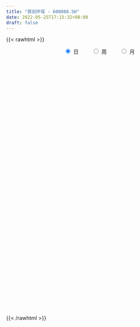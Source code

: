 ```yaml
---
title: "首创环保 - 600008.SH"
date: 2022-05-25T17:15:32+08:00
draft: false
---
```

{{< rawhtml >}}
    <div style="text-align: center">
        <label style="padding: 1rem;"><input style="margin-right: .5rem" type="radio" name="period" value="D" checked onclick="period_change(this)">日</label>
        <label style="padding: 1rem;"><input style="margin-right: .5rem" type="radio" name="period" value="W" onclick="period_change(this)">周</label>
        <label style="padding: 1rem;"><input style="margin-right: .5rem" type="radio" name="period" value="M" onclick="period_change(this)">月</label>
    </div>
    <div id="chart" style="height: 700px;"></div> 
    <script type="text/javascript">
        const D_v = [610515.24,433420.94,378151.92,334572.44,271692.02,267418.5,353011.83,353204.06,452907.94,327354.24,379815.61,357689.62,1803385.6100000001,1052855.49,592188.54,465114.05,452058.32,374754.59,315811.7,344369.22,419053.5,448023.14,323529.87,253660.9,551281.0,502484.46,471921.65,443288.49,429796.06,414354.77,338839.78,354791.16,297473.37,248408.33,289092.17,288902.61,272031.72,363347.83,364083.84,1213123.55,1627480.6299999999,1173346.1100000001,1557416.3799999999,1173973.3400000001,1521869.4099999999,655973.58,683367.13,957880.83,598480.01,573056.13,693674.36,964580.11,940739.62,696743.86,586891.45,1569884.0,815999.28,585934.49,571997.15,1226066.75,853910.78,608597.8,537559.12,826439.1,2018168.1200000001,1723553.74,1342666.73,1089759.6100000001,776179.48,754424.16,1156893.79,1962737.96,2457747.7999999998,1459595.4099999999,979893.77,1815365.9399999999,1981924.75,2955253.23,1798027.0700000001,1491709.1899999999,1232054.1899999999,1081987.9399999999,1429749.1299999999,1680820.3300000001,1587371.74,1800682.01,1635447.27,1649212.5600000001,1529353.49,1330091.4199999999,975830.14,3506680.5699999998,3833856.0299999998,3478894.4500000002,1822743.23,1674091.4399999999,1415879.45,2638106.9500000002,1830063.76,1648645.6699999999,1184440.0,769179.9399999999,1050962.8100000001,978250.62,883845.3,791833.83,992517.72,1330341.0800000001,919708.54,1112822.96,954095.9300000001,1079197.3999999999,983835.76,2176639.4100000001,1858681.28,873636.3100000001,1057583.3200000001,1045818.85,1448751.72,1042803.36,994772.66,1051800.6399999999,897513.67,798209.65,834604.8199999999,614585.99,714628.05,1043722.85,868670.45,1106320.3300000001,822839.48,656665.59,986197.99,1109187.52,1072439.6699999999,899572.08,998049.53,1068153.52,1006149.1800000001,990621.51,736975.34,850945.59,984046.23,784370.92,865376.64,1038216.76,1634876.8999999999,1321627.3400000001,962493.38,1123424.72,977068.22,734110.61,793739.0600000001,692938.9,822789.3,740893.66,572522.5699999999,841716.9399999999,1522142.3500000001,1218172.8400000001,1344541.7,1162627.5,1070487.1799999999,906687.47,617625.46,823218.85,1012415.58,579803.6,718295.67,590806.37,667677.83,615188.45,554134.7,947548.74,607935.24,564330.78,606219.5600000001,861260.75,1512627.3300000001,1121579.8500000001,1666197.9399999999,1628405.5700000001,1043047.74,794624.76,715975.4,1251345.4299999999,1257261.97,796130.36,757336.35,676276.38,1429679.45,886878.23,653827.41,717810.78,672155.0,1420703.3200000001,1091832.4199999999,926751.78,1193875.52,1400107.1899999999,1290479.1599999999,963581.72,990454.8199999999,1646053.6299999999,1297662.3,946004.85,722715.1,847320.24,690395.4399999999,617476.8100000001,543645.5600000001,458296.2,659769.21,394643.91,551758.09,727029.5600000001,976081.13,716553.6800000001,689794.04,1207046.29,1383821.25,875804.89,620853.79,508395.19,930960.7,779772.0,791137.48,755480.49,789194.71,473661.1,909534.4,709943.65,654365.83,503485.93,565142.59,556806.4,596648.5600000001,601226.92,704876.92,701570.96,451706.07,389724.89,359484.72,386722.24,455305.53,505698.2,466539.44,427655.81,532589.23,418194.98]
const D_histogram = [0.0,-0.0006254131,-0.0003577862,-0.0020389037,-0.0023597936,-0.0036693949,-0.0024073846,-0.0014640653,-0.0001411956,0.0007251305,-0.0000181162,-0.0010930319,0.007893835,0.0156781913,0.0190741515,0.0201362308,0.0183575552,0.0142115733,0.0094049344,0.0063292747,0.0025708347,-0.0033389244,-0.0058124428,-0.0091801616,-0.0071672934,-0.0031475128,0.0006502585,0.0028319579,0.0045180884,0.0045185654,0.0015376538,-0.0018828216,-0.0053952086,-0.0081306056,-0.010217075,-0.0117641461,-0.0115888666,-0.0115931796,-0.0104070551,-0.0014933031,0.0092473993,0.018634547,0.0221715146,0.0230821088,0.0260752594,0.0263283193,0.0222379636,0.0213325673,0.0173168698,0.0147136198,0.0079931828,0.002855311,-0.0067714016,-0.0129479612,-0.0140560287,-0.0061535506,-0.0025763225,-0.0018917294,-0.0030517598,-0.0001947851,-0.0000747659,-0.001038162,-0.0026277527,-0.0070732186,-0.0066777653,-0.0032536279,-0.0044850198,-0.0021778669,-0.0022360402,-0.0050449614,-0.003037485,0.0031668573,0.0161364904,0.0243335125,0.0265012856,0.0349268283,0.0403715673,0.0454850889,0.0493811043,0.0458154589,0.04020819,0.0341617473,0.035099085,0.0358173499,0.0324499566,0.0330060827,0.0244298346,0.0245633779,0.0122241184,-0.0002939261,-0.0065235534,0.0138658956,0.016654029,-0.0102812402,-0.026331366,-0.0474210388,-0.058968585,-0.0542229187,-0.0598118255,-0.0695344097,-0.0786270393,-0.0809253782,-0.0824893192,-0.0775793698,-0.0680541033,-0.0610856796,-0.0559459052,-0.0552850994,-0.0503203159,-0.0415271012,-0.0332533128,-0.0314066151,-0.0240408686,-0.0256725761,-0.0296087804,-0.0283338055,-0.0218802924,-0.021403879,-0.013162807,-0.0087533037,-0.0044038496,0.0009663516,0.0047780901,0.0093168365,0.0089466807,0.0106041461,0.0121450758,0.0166953872,0.0203026272,0.0256361036,0.0272462956,0.0263762962,0.0277663107,0.0227785866,0.0216610868,0.0236167565,0.0241513993,0.0269031804,0.0263718136,0.0250267351,0.0244614613,0.0224443041,0.0202098987,0.0172722185,0.0114556639,0.0104952566,0.0151577203,0.0179601158,0.0155797559,0.0196128679,0.0178370462,0.0163017944,0.0111315927,0.0077577941,0.003116418,0.0004694612,-0.0020660978,-0.0005651475,0.0053029441,0.0072068075,0.0128915063,0.0135986329,0.0117560275,0.0071087442,0.0041218424,0.0016846427,-0.0053895051,-0.0086051134,-0.0117667903,-0.0127875747,-0.0142983626,-0.0166426648,-0.0206249268,-0.0311216549,-0.0348695095,-0.0379404173,-0.0365105124,-0.0265077385,-0.0096810719,0.0022663654,0.0143531864,0.0207556323,0.0187450525,0.0166294384,0.0157973462,0.0170537083,0.0214288736,0.0217370604,0.0187922684,0.0177491716,0.0115304811,0.0074729556,0.0049656762,0.003550179,0.0035232774,0.0069128073,0.0058684834,0.0001719456,-0.0132476929,-0.0231162276,-0.0199781618,-0.0190176052,-0.0264488213,-0.0437954121,-0.0478404897,-0.0476945851,-0.0422680905,-0.0343581293,-0.0258661001,-0.0212245139,-0.0191912554,-0.0169411624,-0.0114436197,-0.0086399828,-0.0019085233,0.0037454119,0.0109717571,0.018141658,0.0172008545,0.0226737123,0.0171498919,0.0151948725,0.0110773252,0.0096240082,0.0092566529,0.0063772335,0.0033360634,-0.000292846,-0.0066519448,-0.0092683446,-0.0202296156,-0.0281424552,-0.0272838843,-0.0253776218,-0.0177513621,-0.0113664777,-0.0111738761,-0.0039981034,0.0046348256,0.0092507195,0.0123621097,0.0143392263,0.0154690764,0.0153352139,0.0131049927,0.0115623875,0.0136961626,0.0154384429,0.0117034081,0.0130007169]
const D_fast = [0.0,-0.0007817664,-0.000603586,-0.0027944295,-0.0037052677,-0.0059322177,-0.0052720536,-0.0046947506,-0.0034071798,-0.0023595711,-0.0031073469,-0.0044555206,0.0065048051,0.0182087093,0.0263732073,0.0324693444,0.0352800575,0.0346869689,0.0322315636,0.0307382226,0.0276224914,0.0208780011,0.016951372,0.0112886128,0.0115096577,0.0147425601,0.0187028959,0.0215925848,0.0244082375,0.0255383558,0.0229418576,0.0190506769,0.0141894877,0.0094214393,0.0047807012,0.0002925936,-0.0024293436,-0.0053319515,-0.0067475907,0.0017928354,0.0148453877,0.0288911721,0.0379710183,0.0446521398,0.0541641052,0.060999245,0.0624683802,0.0668961256,0.0672096456,0.0682848006,0.0635626593,0.0591386152,0.0478190523,0.0384055024,0.0337834276,0.0401475181,0.0430806656,0.0432923263,0.041369356,0.0441776344,0.0442789621,0.0430560255,0.0408094966,0.0345957261,0.0333217381,0.0359324684,0.0335798216,0.0353425078,0.0347253245,0.0306551629,0.0319032681,0.0388993247,0.0559030804,0.0701834807,0.0789765751,0.0961338249,0.1116714557,0.1281562495,0.144397541,0.1522857603,0.1567305389,0.159224533,0.168936642,0.1786092443,0.1833543402,0.192161987,0.1896931975,0.1959675853,0.1866843554,0.1740928294,0.1662323137,0.1900882367,0.1970398773,0.167534298,0.1449013307,0.1119563982,0.0856667058,0.0768566425,0.0563147792,0.0292085926,0.0004592032,-0.0220704803,-0.0442567511,-0.0587416441,-0.0662299034,-0.0745328997,-0.0833796016,-0.0965400706,-0.104155366,-0.1057439267,-0.1057834664,-0.1117884225,-0.1104328932,-0.1184827447,-0.1298211441,-0.1356296206,-0.1346461806,-0.1395207369,-0.1345703667,-0.1323491893,-0.1291006977,-0.1234889085,-0.1184826474,-0.1116146919,-0.1097481776,-0.1054396757,-0.1008624771,-0.0921383189,-0.083455422,-0.0717129197,-0.0632911539,-0.0575670792,-0.049235487,-0.0485285644,-0.0442307925,-0.0363709337,-0.029798441,-0.0203208648,-0.0142592782,-0.009347673,-0.0037975814,-0.0002036626,0.0026144067,0.0039947811,0.0010421425,0.0027055494,0.0111574431,0.0184498676,0.0199644467,0.0289007756,0.0315842154,0.0341244122,0.0317371087,0.0303027586,0.026440487,0.0239108955,0.0208588121,0.0222184755,0.0294123032,0.0331178684,0.0420254438,0.0461322286,0.04722863,0.0443585328,0.0424020916,0.0403860525,0.0319645285,0.0265976418,0.0204942674,0.0162765893,0.0111912108,0.0046862424,-0.0044522514,-0.0227293931,-0.0351946251,-0.0477506373,-0.0554483604,-0.0520725211,-0.0376661226,-0.0251520938,-0.0094769762,0.0021143777,0.004790061,0.0068318065,0.0099490509,0.01546884,0.0252012237,0.0309436756,0.0326969507,0.0360911469,0.0327550767,0.03056579,0.0292999297,0.0287719772,0.029625895,0.0347436267,0.0351664236,0.0295128722,0.0127813106,-0.0028662812,-0.0047227558,-0.0085166005,-0.0225600219,-0.0508554657,-0.0668606657,-0.0786384074,-0.0837789354,-0.0844585065,-0.0824330023,-0.0830975446,-0.0858621,-0.0878472976,-0.0852106598,-0.0845670186,-0.0783126899,-0.0717224017,-0.0617531172,-0.0500478018,-0.0466883917,-0.0355471058,-0.0367834533,-0.0349397545,-0.0362879706,-0.0353352855,-0.0333884776,-0.0346735886,-0.0368807428,-0.0405828638,-0.0486049487,-0.0535384346,-0.0695571095,-0.084505563,-0.0904679631,-0.0949061061,-0.091717687,-0.088174422,-0.0907752894,-0.0845990426,-0.0748074071,-0.0678788334,-0.0616769157,-0.0561149926,-0.0511178734,-0.0474179324,-0.0463719054,-0.0450239138,-0.039466098,-0.033864207,-0.0346733897,-0.0301259017]
const D_slow = [0.0,-0.0001563533,-0.0002457998,-0.0007555258,-0.0013454741,-0.0022628229,-0.002864669,-0.0032306853,-0.0032659842,-0.0030847016,-0.0030892307,-0.0033624886,-0.0013890299,0.0025305179,0.0072990558,0.0123331135,0.0169225023,0.0204753956,0.0228266292,0.0244089479,0.0250516566,0.0242169255,0.0227638148,0.0204687744,0.0186769511,0.0178900729,0.0180526375,0.018760627,0.0198901491,0.0210197904,0.0214042039,0.0209334985,0.0195846963,0.0175520449,0.0149977762,0.0120567396,0.009159523,0.0062612281,0.0036594643,0.0032861385,0.0055979884,0.0102566251,0.0157995038,0.021570031,0.0280888458,0.0346709256,0.0402304166,0.0455635584,0.0498927758,0.0535711808,0.0555694765,0.0562833042,0.0545904538,0.0513534635,0.0478394564,0.0463010687,0.0456569881,0.0451840557,0.0444211158,0.0443724195,0.044353728,0.0440941875,0.0434372493,0.0416689447,0.0399995034,0.0391860964,0.0380648414,0.0375203747,0.0369613646,0.0357001243,0.0349407531,0.0357324674,0.03976659,0.0458499681,0.0524752895,0.0612069966,0.0712998884,0.0826711606,0.0950164367,0.1064703014,0.1165223489,0.1250627857,0.133837557,0.1427918945,0.1509043836,0.1591559043,0.1652633629,0.1714042074,0.174460237,0.1743867555,0.1727558671,0.176222341,0.1803858483,0.1778155382,0.1712326967,0.159377437,0.1446352908,0.1310795611,0.1161266047,0.0987430023,0.0790862425,0.0588548979,0.0382325681,0.0188377257,0.0018241999,-0.01344722,-0.0274336963,-0.0412549712,-0.0538350502,-0.0642168255,-0.0725301537,-0.0803818074,-0.0863920246,-0.0928101686,-0.1002123637,-0.1072958151,-0.1127658882,-0.1181168579,-0.1214075597,-0.1235958856,-0.124696848,-0.1244552601,-0.1232607376,-0.1209315285,-0.1186948583,-0.1160438218,-0.1130075528,-0.108833706,-0.1037580492,-0.0973490233,-0.0905374494,-0.0839433754,-0.0770017977,-0.071307151,-0.0658918793,-0.0599876902,-0.0539498404,-0.0472240453,-0.0406310918,-0.0343744081,-0.0282590427,-0.0226479667,-0.017595492,-0.0132774374,-0.0104135214,-0.0077897073,-0.0040002772,0.0004897518,0.0043846907,0.0092879077,0.0137471693,0.0178226179,0.020605516,0.0225449645,0.023324069,0.0234414343,0.0229249099,0.022783623,0.024109359,0.0259110609,0.0291339375,0.0325335957,0.0354726026,0.0372497886,0.0382802492,0.0387014099,0.0373540336,0.0352027552,0.0322610577,0.029064164,0.0254895733,0.0213289071,0.0161726754,0.0083922617,-0.0003251156,-0.00981022,-0.0189378481,-0.0255647827,-0.0279850507,-0.0274184593,-0.0238301627,-0.0186412546,-0.0139549915,-0.0097976319,-0.0058482953,-0.0015848683,0.0037723501,0.0092066152,0.0139046823,0.0183419752,0.0212245955,0.0230928344,0.0243342535,0.0252217982,0.0261026176,0.0278308194,0.0292979402,0.0293409266,0.0260290034,0.0202499465,0.015255406,0.0105010047,0.0038887994,-0.0070600536,-0.019020176,-0.0309438223,-0.0415108449,-0.0501003772,-0.0565669023,-0.0618730307,-0.0666708446,-0.0709061352,-0.0737670401,-0.0759270358,-0.0764041666,-0.0754678136,-0.0727248744,-0.0681894598,-0.0638892462,-0.0582208181,-0.0539333452,-0.050134627,-0.0473652957,-0.0449592937,-0.0426451305,-0.0410508221,-0.0402168062,-0.0402900178,-0.0419530039,-0.0442700901,-0.049327494,-0.0563631078,-0.0631840788,-0.0695284843,-0.0739663248,-0.0768079443,-0.0796014133,-0.0806009391,-0.0794422327,-0.0771295529,-0.0740390254,-0.0704542189,-0.0665869498,-0.0627531463,-0.0594768981,-0.0565863012,-0.0531622606,-0.0493026499,-0.0463767978,-0.0431266186]
const D_data = [['2021-05-14', 2.9111, 2.96, 2.9014, 2.9697],['2021-05-17', 2.9893, 2.9502, 2.9404, 3.0088],['2021-05-18', 2.9795, 2.96, 2.9404, 2.9795],['2021-05-19', 2.9502, 2.9307, 2.9111, 2.96],['2021-05-20', 2.9209, 2.9404, 2.9014, 2.9502],['2021-05-21', 2.9404, 2.9209, 2.9111, 2.9502],['2021-05-24', 2.9209, 2.9502, 2.9209, 2.9697],['2021-05-25', 2.9307, 2.9502, 2.9111, 2.96],['2021-05-26', 2.9502, 2.96, 2.9404, 2.9795],['2021-05-27', 2.96, 2.96, 2.9404, 2.9697],['2021-05-28', 3.0, 2.94, 2.94, 3.0],['2021-05-31', 2.94, 2.93, 2.92, 2.97],['2021-06-01', 2.96, 3.08, 2.95, 3.18],['2021-06-02', 3.05, 3.12, 3.04, 3.15],['2021-06-03', 3.13, 3.11, 3.08, 3.13],['2021-06-04', 3.13, 3.11, 3.08, 3.13],['2021-06-07', 3.12, 3.09, 3.06, 3.13],['2021-06-08', 3.09, 3.06, 3.05, 3.09],['2021-06-09', 3.06, 3.04, 3.03, 3.07],['2021-06-10', 3.05, 3.05, 3.02, 3.06],['2021-06-11', 3.04, 3.03, 3.03, 3.07],['2021-06-15', 3.04, 2.98, 2.97, 3.05],['2021-06-16', 2.99, 3.0, 2.96, 3.02],['2021-06-17', 2.99, 2.97, 2.97, 3.01],['2021-06-18', 2.98, 3.03, 2.96, 3.07],['2021-06-21', 3.05, 3.07, 3.03, 3.09],['2021-06-22', 3.06, 3.09, 3.05, 3.09],['2021-06-23', 3.08, 3.09, 3.07, 3.13],['2021-06-24', 3.09, 3.1, 3.07, 3.12],['2021-06-25', 3.09, 3.09, 3.06, 3.11],['2021-06-28', 3.1, 3.05, 3.05, 3.1],['2021-06-29', 3.05, 3.03, 3.02, 3.08],['2021-06-30', 3.03, 3.01, 3.0, 3.05],['2021-07-01', 3.02, 3.0, 3.0, 3.03],['2021-07-02', 3.0, 2.99, 2.97, 3.01],['2021-07-05', 2.98, 2.98, 2.97, 3.0],['2021-07-06', 2.98, 2.99, 2.97, 3.0],['2021-07-07', 2.98, 2.98, 2.96, 2.99],['2021-07-08', 2.99, 2.99, 2.98, 3.04],['2021-07-09', 3.04, 3.11, 3.03, 3.12],['2021-07-12', 3.11, 3.19, 3.1, 3.28],['2021-07-13', 3.19, 3.24, 3.18, 3.26],['2021-07-14', 3.25, 3.22, 3.19, 3.28],['2021-07-15', 3.22, 3.22, 3.17, 3.26],['2021-07-16', 3.2, 3.28, 3.19, 3.33],['2021-07-19', 3.29, 3.28, 3.24, 3.31],['2021-07-20', 3.27, 3.24, 3.2, 3.27],['2021-07-21', 3.25, 3.29, 3.21, 3.3],['2021-07-22', 3.27, 3.26, 3.24, 3.29],['2021-07-23', 3.26, 3.28, 3.22, 3.29],['2021-07-26', 3.26, 3.22, 3.19, 3.26],['2021-07-27', 3.24, 3.22, 3.2, 3.31],['2021-07-28', 3.2, 3.13, 3.12, 3.23],['2021-07-29', 3.15, 3.13, 3.11, 3.17],['2021-07-30', 3.12, 3.17, 3.09, 3.18],['2021-08-02', 3.16, 3.3, 3.14, 3.33],['2021-08-03', 3.3, 3.28, 3.26, 3.32],['2021-08-04', 3.3, 3.26, 3.24, 3.3],['2021-08-05', 3.26, 3.24, 3.22, 3.27],['2021-08-06', 3.25, 3.3, 3.22, 3.32],['2021-08-09', 3.3, 3.28, 3.27, 3.31],['2021-08-10', 3.27, 3.27, 3.25, 3.28],['2021-08-11', 3.28, 3.26, 3.25, 3.3],['2021-08-12', 3.26, 3.21, 3.18, 3.27],['2021-08-13', 3.23, 3.26, 3.22, 3.45],['2021-08-16', 3.27, 3.31, 3.26, 3.39],['2021-08-17', 3.32, 3.26, 3.26, 3.35],['2021-08-18', 3.26, 3.31, 3.24, 3.32],['2021-08-19', 3.31, 3.29, 3.25, 3.33],['2021-08-20', 3.3, 3.25, 3.22, 3.3],['2021-08-23', 3.26, 3.31, 3.25, 3.33],['2021-08-24', 3.33, 3.39, 3.3, 3.4],['2021-08-25', 3.4, 3.54, 3.36, 3.55],['2021-08-26', 3.53, 3.56, 3.51, 3.59],['2021-08-27', 3.53, 3.54, 3.51, 3.61],['2021-08-30', 3.56, 3.68, 3.55, 3.72],['2021-08-31', 3.76, 3.72, 3.64, 3.81],['2021-09-01', 3.75, 3.79, 3.73, 4.03],['2021-09-02', 3.8, 3.85, 3.71, 3.9],['2021-09-03', 3.88, 3.81, 3.77, 3.95],['2021-09-06', 3.87, 3.81, 3.76, 3.9],['2021-09-07', 3.77, 3.82, 3.76, 3.85],['2021-09-08', 3.86, 3.94, 3.83, 3.97],['2021-09-09', 3.93, 3.99, 3.88, 4.06],['2021-09-10', 4.01, 3.98, 3.96, 4.09],['2021-09-13', 4.07, 4.07, 4.01, 4.15],['2021-09-14', 4.09, 3.98, 3.98, 4.14],['2021-09-15', 3.96, 4.11, 3.95, 4.12],['2021-09-16', 4.11, 3.96, 3.95, 4.15],['2021-09-17', 3.93, 3.92, 3.82, 4.01],['2021-09-22', 3.87, 3.97, 3.84, 3.98],['2021-09-23', 4.03, 4.37, 4.02, 4.37],['2021-09-24', 4.48, 4.25, 4.22, 4.56],['2021-09-27', 4.23, 3.84, 3.83, 4.3],['2021-09-28', 3.81, 3.87, 3.76, 3.93],['2021-09-29', 3.8, 3.7, 3.67, 3.84],['2021-09-30', 3.7, 3.71, 3.63, 3.74],['2021-10-08', 3.83, 3.87, 3.81, 4.05],['2021-10-11', 3.84, 3.71, 3.66, 3.87],['2021-10-12', 3.67, 3.58, 3.52, 3.73],['2021-10-13', 3.6, 3.49, 3.44, 3.61],['2021-10-14', 3.49, 3.49, 3.46, 3.54],['2021-10-15', 3.5, 3.43, 3.42, 3.52],['2021-10-18', 3.42, 3.46, 3.41, 3.52],['2021-10-19', 3.46, 3.5, 3.42, 3.51],['2021-10-20', 3.5, 3.46, 3.43, 3.5],['2021-10-21', 3.45, 3.42, 3.41, 3.48],['2021-10-22', 3.44, 3.33, 3.32, 3.44],['2021-10-25', 3.31, 3.35, 3.3, 3.39],['2021-10-26', 3.34, 3.39, 3.33, 3.47],['2021-10-27', 3.4, 3.39, 3.34, 3.42],['2021-10-28', 3.39, 3.3, 3.27, 3.4],['2021-10-29', 3.31, 3.36, 3.25, 3.38],['2021-11-01', 3.33, 3.23, 3.18, 3.33],['2021-11-02', 3.25, 3.15, 3.11, 3.28],['2021-11-03', 3.15, 3.17, 3.12, 3.2],['2021-11-04', 3.25, 3.22, 3.2, 3.26],['2021-11-05', 3.2, 3.13, 3.12, 3.21],['2021-11-08', 3.21, 3.22, 3.17, 3.26],['2021-11-09', 3.23, 3.18, 3.17, 3.25],['2021-11-10', 3.16, 3.18, 3.12, 3.19],['2021-11-11', 3.17, 3.2, 3.16, 3.24],['2021-11-12', 3.21, 3.19, 3.16, 3.21],['2021-11-15', 3.18, 3.21, 3.15, 3.22],['2021-11-16', 3.2, 3.15, 3.15, 3.21],['2021-11-17', 3.15, 3.17, 3.14, 3.18],['2021-11-18', 3.17, 3.17, 3.15, 3.2],['2021-11-19', 3.18, 3.22, 3.16, 3.22],['2021-11-22', 3.23, 3.23, 3.19, 3.24],['2021-11-23', 3.22, 3.28, 3.21, 3.31],['2021-11-24', 3.29, 3.26, 3.23, 3.29],['2021-11-25', 3.25, 3.24, 3.23, 3.27],['2021-11-26', 3.25, 3.28, 3.24, 3.32],['2021-11-29', 3.23, 3.2, 3.18, 3.25],['2021-11-30', 3.21, 3.24, 3.2, 3.29],['2021-12-01', 3.24, 3.29, 3.22, 3.29],['2021-12-02', 3.28, 3.29, 3.28, 3.33],['2021-12-03', 3.29, 3.34, 3.27, 3.35],['2021-12-06', 3.36, 3.32, 3.31, 3.38],['2021-12-07', 3.33, 3.32, 3.28, 3.36],['2021-12-08', 3.32, 3.34, 3.3, 3.34],['2021-12-09', 3.33, 3.33, 3.31, 3.35],['2021-12-10', 3.33, 3.33, 3.32, 3.37],['2021-12-13', 3.33, 3.32, 3.32, 3.35],['2021-12-14', 3.32, 3.27, 3.27, 3.32],['2021-12-15', 3.26, 3.32, 3.25, 3.35],['2021-12-16', 3.33, 3.41, 3.32, 3.42],['2021-12-17', 3.43, 3.42, 3.4, 3.47],['2021-12-20', 3.41, 3.37, 3.36, 3.41],['2021-12-21', 3.36, 3.47, 3.34, 3.48],['2021-12-22', 3.47, 3.42, 3.4, 3.48],['2021-12-23', 3.41, 3.43, 3.38, 3.44],['2021-12-24', 3.43, 3.38, 3.38, 3.44],['2021-12-27', 3.38, 3.39, 3.36, 3.43],['2021-12-28', 3.4, 3.36, 3.33, 3.41],['2021-12-29', 3.36, 3.37, 3.32, 3.4],['2021-12-30', 3.36, 3.36, 3.34, 3.37],['2021-12-31', 3.36, 3.41, 3.34, 3.42],['2022-01-04', 3.41, 3.49, 3.4, 3.52],['2022-01-05', 3.49, 3.47, 3.46, 3.54],['2022-01-06', 3.45, 3.55, 3.44, 3.56],['2022-01-07', 3.53, 3.52, 3.5, 3.56],['2022-01-10', 3.5, 3.5, 3.47, 3.53],['2022-01-11', 3.49, 3.46, 3.46, 3.52],['2022-01-12', 3.48, 3.47, 3.45, 3.49],['2022-01-13', 3.47, 3.47, 3.45, 3.52],['2022-01-14', 3.46, 3.39, 3.38, 3.47],['2022-01-17', 3.38, 3.41, 3.37, 3.42],['2022-01-18', 3.4, 3.39, 3.37, 3.42],['2022-01-19', 3.37, 3.4, 3.36, 3.41],['2022-01-20', 3.39, 3.38, 3.36, 3.43],['2022-01-21', 3.37, 3.35, 3.33, 3.37],['2022-01-24', 3.34, 3.3, 3.29, 3.34],['2022-01-25', 3.29, 3.16, 3.15, 3.29],['2022-01-26', 3.15, 3.18, 3.15, 3.2],['2022-01-27', 3.18, 3.14, 3.12, 3.19],['2022-01-28', 3.17, 3.16, 3.11, 3.19],['2022-02-07', 3.19, 3.27, 3.19, 3.28],['2022-02-08', 3.26, 3.41, 3.25, 3.43],['2022-02-09', 3.4, 3.42, 3.38, 3.46],['2022-02-10', 3.46, 3.49, 3.46, 3.56],['2022-02-11', 3.49, 3.48, 3.47, 3.63],['2022-02-14', 3.46, 3.4, 3.38, 3.52],['2022-02-15', 3.42, 3.4, 3.38, 3.43],['2022-02-16', 3.42, 3.42, 3.39, 3.44],['2022-02-17', 3.43, 3.46, 3.42, 3.51],['2022-02-18', 3.43, 3.53, 3.41, 3.57],['2022-02-21', 3.53, 3.51, 3.48, 3.54],['2022-02-22', 3.48, 3.48, 3.46, 3.53],['2022-02-23', 3.5, 3.51, 3.47, 3.53],['2022-02-24', 3.49, 3.44, 3.39, 3.56],['2022-02-25', 3.47, 3.45, 3.43, 3.51],['2022-02-28', 3.45, 3.46, 3.4, 3.48],['2022-03-01', 3.47, 3.47, 3.44, 3.51],['2022-03-02', 3.46, 3.49, 3.44, 3.5],['2022-03-03', 3.51, 3.55, 3.48, 3.56],['2022-03-04', 3.54, 3.51, 3.46, 3.55],['2022-03-07', 3.48, 3.44, 3.41, 3.52],['2022-03-08', 3.43, 3.29, 3.27, 3.44],['2022-03-09', 3.3, 3.26, 3.15, 3.38],['2022-03-10', 3.33, 3.39, 3.29, 3.43],['2022-03-11', 3.35, 3.36, 3.26, 3.37],['2022-03-14', 3.34, 3.22, 3.21, 3.36],['2022-03-15', 3.19, 3.0, 3.0, 3.19],['2022-03-16', 3.05, 3.07, 2.92, 3.08],['2022-03-17', 3.09, 3.07, 3.06, 3.13],['2022-03-18', 3.06, 3.11, 3.05, 3.13],['2022-03-21', 3.11, 3.14, 3.08, 3.16],['2022-03-22', 3.13, 3.16, 3.11, 3.18],['2022-03-23', 3.16, 3.12, 3.11, 3.17],['2022-03-24', 3.11, 3.08, 3.07, 3.11],['2022-03-25', 3.08, 3.07, 3.06, 3.11],['2022-03-28', 3.05, 3.11, 3.01, 3.11],['2022-03-29', 3.11, 3.08, 3.07, 3.13],['2022-03-30', 3.1, 3.14, 3.08, 3.14],['2022-03-31', 3.13, 3.15, 3.12, 3.18],['2022-04-01', 3.17, 3.2, 3.15, 3.24],['2022-04-06', 3.18, 3.24, 3.17, 3.24],['2022-04-07', 3.21, 3.16, 3.16, 3.24],['2022-04-08', 3.17, 3.26, 3.14, 3.28],['2022-04-11', 3.28, 3.13, 3.11, 3.28],['2022-04-12', 3.13, 3.16, 3.06, 3.17],['2022-04-13', 3.16, 3.12, 3.11, 3.17],['2022-04-14', 3.12, 3.14, 3.12, 3.18],['2022-04-15', 3.15, 3.15, 3.13, 3.26],['2022-04-18', 3.15, 3.11, 3.09, 3.16],['2022-04-19', 3.1, 3.09, 3.08, 3.13],['2022-04-20', 3.11, 3.06, 3.03, 3.11],['2022-04-21', 3.04, 2.99, 2.98, 3.06],['2022-04-22', 2.97, 3.0, 2.95, 3.02],['2022-04-25', 2.96, 2.84, 2.83, 2.98],['2022-04-26', 2.83, 2.8, 2.79, 2.87],['2022-04-27', 2.78, 2.86, 2.75, 2.87],['2022-04-28', 2.85, 2.85, 2.81, 2.88],['2022-04-29', 2.87, 2.92, 2.84, 2.92],['2022-05-05', 2.9, 2.92, 2.89, 2.95],['2022-05-06', 2.88, 2.84, 2.83, 2.89],['2022-05-09', 2.84, 2.93, 2.83, 2.93],['2022-05-10', 2.9, 2.98, 2.89, 2.99],['2022-05-11', 2.97, 2.96, 2.95, 3.01],['2022-05-12', 2.94, 2.96, 2.93, 2.99],['2022-05-13', 2.96, 2.96, 2.93, 2.98],['2022-05-16', 2.97, 2.96, 2.94, 2.98],['2022-05-17', 2.96, 2.95, 2.92, 2.96],['2022-05-18', 2.95, 2.92, 2.92, 2.96],['2022-05-19', 2.87, 2.92, 2.87, 2.92],['2022-05-20', 2.93, 2.97, 2.92, 2.97],['2022-05-23', 2.98, 2.98, 2.95, 2.99],['2022-05-24', 2.99, 2.91, 2.91, 3.0],['2022-05-25', 2.91, 2.97, 2.91, 2.98]]
const W_v = [4445568.5200000005,5065980.5199999996,4908875.8999999994,4062430.1600000001,6996849.9699999997,5397229.5,15566167.8599999994,6174792.9800000004,6162236.6899999995,6481364.9499999993,10530988.9700000007,3638600.4099999997,2356399.1399999997,3421435.1299999999,2672421.7000000002,2238074.73,2188241.0900000003,1721902.3999999999,2112038.3600000003,2565881.2699999996,2070851.4199999999,1390193.2,1537058.4199999999,1336407.8899999999,1319562.96,6237487.8400000008,3054808.2499999995,2250597.7800000003,2505775.3900000001,1836476.1000000001,1696176.9699999997,665521.6899999999,1414427.47,2125780.9099999997,3413270.1400000001,1874558.2699999998,2562264.3300000001,3670640.7000000002,1415832.02,1099662.6899999999,1363941.3600000001,1469511.77,337795.18,732583.51,607034.9,1006143.95,865572.22,611444.58,640240.8500000001,1270200.3999999999,623819.9300000001,685641.84,689728.3,420052.83,1197657.02,623770.88,527102.0600000001,488172.58,341198.33,518549.55,312778.71,353093.61,534494.72,350541.17,819054.9,526744.53,658063.55,723406.36,636536.9399999999,1114112.53,2643092.6499999999,970810.79,1698650.8199999998,1630617.9399999999,1150155.3,635178.99,481295.83,782333.6399999999,932670.6,528041.1000000001,471958.89,830809.24,1353237.76,3005531.7199999997,3438067.7399999998,4501663.8400000008,2582286.98,2118983.9100000001,2638272.4399999999,1687049.46,1374542.99,1159977.8100000001,443270.93,1313706.0699999998,805630.89,625596.97,669944.1400000001,479005.57,794809.39,1641732.5600000001,1053100.7300000002,3279252.6199999996,1514859.1499999999,1043041.8500000001,827374.9199999999,629938.28,645890.3,455182.76,678201.2,700941.7000000001,1144310.23,722545.35,756428.84,653811.3600000001,94698.0,418769.71,671217.98,458240.22,534804.9399999999,389788.39,381880.96,333024.04,368117.39,315181.75,389291.67,1066354.8399999999,685951.16,749776.9300000001,1130058.0,1223881.3600000003,881918.52,1742128.29,1121838.1199999999,1064925.71,2369841.5499999998,3001300.1800000002,1992459.2100000002,1368815.1800000002,869249.48,792691.4400000001,712205.2,1064521.6300000001,868078.45,812462.14,1302052.3200000001,1012831.23,867987.23,845474.16,978850.4199999999,993342.63,826722.9700000001,435857.8100000001,1129950.25,3209746.5,3682761.3299999996,4101983.0900000003,1405104.55,2397770.9100000001,2797238.6699999999,3140986.4899999998,3130729.71,2253196.75,2416766.4500000002,2277110.23,700616.1,243337.33,1487380.9199999999,1531745.9399999999,1323062.29,1898432.29,2747646.8300000001,2340235.9900000002,1694634.0999999999,2511664.9399999999,1444514.8999999999,1344786.23,1771678.5199999998,1772520.78,2513311.8100000001,2437877.73,1650840.3700000001,1454903.0900000001,1817092.45,613413.51,791987.9299999999,2371868.7599999998,2904047.3000000003,2394698.3100000001,2812026.7200000002,3713325.0499999998,5327007.7999999998,2596890.2800000003,2611708.0099999998,1784315.2599999998,1646652.4699999997,652552.9399999999,1881273.7,1685255.8200000001,1866293.6800000002,4271233.3099999996,1906047.3300000001,1576494.9100000001,2261845.4300000002,1528604.8099999998,2501489.5499999998,7054085.8700000001,3468757.6799999997,3882629.3999999994,4769881.6699999999,4844674.9199999999,5686583.7200000007,8016868.7300000004,10042280.1799999997,7011983.3300000001,7944786.75,8316366.7400000002,8391608.5699999984,2638106.9500000002,6483292.1799999997,4976788.5499999998,5049660.5899999999,7012359.1699999999,5435642.0499999998,4005751.3599999999,4440693.8399999999,5147402.3200000003,4568737.8499999996,5644468.5600000005,4590835.9900000002,3670861.3700000001,5247484.3900000006,4430434.54,3171771.9199999999,3280169.02,6790071.4400000004,5062255.2999999998,4546300.7699999996,4556328.9299999997,5774795.3699999992,5602890.6999999993,3157134.2500000005,3309281.8999999999,2613394.0100000002,4319835.8200000003,3589245.7799999998,3342472.3999999999,1153454.96,2849105.7600000002,2173750.1299999999,1378440.02]
const W_histogram = [0.0,-0.0230062678,-0.0454786854,-0.0575726344,-0.0454144755,-0.0328335098,0.0144828249,0.0366975481,0.0490465635,0.0539039695,0.0520481747,0.0306215648,0.0187990946,0.0141220516,-0.0099673165,-0.0241211099,-0.0580922448,-0.0784673468,-0.1076957737,-0.1072870831,-0.1034147014,-0.105009522,-0.0932750896,-0.086186292,-0.0783490172,-0.0352198383,-0.0187123749,-0.0060183155,0.0030913994,-0.0108049475,-0.0504103452,-0.0595725622,-0.0441107833,-0.0254314801,0.0025629836,0.0124652159,0.0236265247,0.0442490516,0.038400166,0.0298738691,0.0277127981,0.0241158955,0.0181061365,0.0184776488,0.0195516732,0.0209651542,0.0029859864,-0.0150826254,-0.022199981,-0.0264840727,-0.0303794104,-0.0315304074,-0.028601867,-0.0248767038,-0.0124370809,-0.016314718,-0.0112509217,-0.0147412502,-0.0161396482,-0.0099902771,-0.0066530057,-0.0030044675,0.0017651795,0.0025289869,-0.0276562712,-0.0494291664,-0.0518671202,-0.0408298627,-0.0307410815,-0.0066701506,0.0104376575,0.0200396513,0.0444268658,0.0544355113,0.0519943773,0.046213898,0.0424373327,0.0444725051,0.0449326267,0.041496556,0.0362591864,0.0406592942,0.0502214406,0.0752051479,0.0827700491,0.0938610256,0.1074771696,0.1050225958,0.109634427,0.0998169815,0.0912684436,0.0664926634,0.0404853361,-0.0000518882,-0.028087491,-0.0451454249,-0.052002705,-0.0588169083,-0.0616985995,-0.0418807617,-0.0327103519,-0.0072624533,0.0002988817,0.0036550553,-0.0015012872,-0.0094474754,-0.022686422,-0.0293838901,-0.0252963276,-0.0220083872,-0.008526738,0.0009756945,0.0029270929,0.0000366825,-0.0034587529,0.0031068304,0.0048101114,0.0073541474,0.004001752,0.0011151906,-0.0076038949,-0.0092424134,-0.0069103695,-0.0044744441,-0.0009549504,0.0024934045,0.0017284974,0.0074721197,0.0095678108,0.0103813371,0.0086209882,0.0058943746,0.0026852423,0.005602679,0.0076378428,0.0135525015,0.0078880636,-0.0047549669,-0.0119852756,-0.0131383629,-0.0115343101,-0.0036969704,0.0019459353,0.0104697478,0.0226068525,0.0226511825,0.0113989112,0.0023730512,0.0028047065,-0.0007885182,0.0002864981,-0.0027703274,0.002254034,0.018501443,0.0303785868,0.0288946463,0.0295653218,0.0291418173,0.0326661175,0.0331470473,0.0310325691,0.0267507136,0.0189381532,0.0034396826,-0.0098557116,-0.0160539073,-0.0174422067,-0.0169476695,-0.0196318141,-0.0135163469,-0.0065403581,-0.0000012103,0.0009308026,0.0014180766,-0.0065070222,-0.0124141569,-0.0185883722,-0.0220750703,-0.0192790645,-0.0151430825,-0.0159527213,-0.016675457,-0.0228710206,-0.0233960628,-0.0153019246,-0.0040583587,0.0073282248,0.0150765408,0.0225928082,0.0307689495,0.0326249657,0.0328368845,0.030068888,0.020519167,0.0127885916,0.0065679415,0.0065953517,0.0036620571,0.0027326598,0.0127318442,0.0130732436,0.0124190505,0.0149758873,0.0091663426,0.0124364522,0.0243886265,0.0302514086,0.0249012489,0.0280629829,0.0254810998,0.0212910285,0.0354093991,0.0589059796,0.0805328859,0.0849925849,0.1031535998,0.0731938282,0.0591489618,0.0173900939,-0.0178919341,-0.0389277865,-0.0664355462,-0.0778992272,-0.0804428273,-0.0751642783,-0.0650883535,-0.0568526101,-0.043690643,-0.0363277028,-0.0284354233,-0.0154548672,-0.0152465548,-0.0172762175,-0.030135475,-0.0164927159,-0.004147361,-0.0015492016,0.0037414086,-0.0029679846,-0.0232220316,-0.0374492175,-0.036218714,-0.0297488218,-0.031115344,-0.039803732,-0.0480679067,-0.0555234146,-0.049191154,-0.041456761,-0.0337926767]
const W_fast = [0.0,-0.0287578348,-0.0625999237,-0.0890870313,-0.0882824913,-0.0839099031,-0.0329728621,-0.0015837519,0.0230269044,0.0413603028,0.0525165516,0.0387453329,0.0316226364,0.0304761063,0.003894909,-0.0162891618,-0.0647833579,-0.1047752967,-0.1609276669,-0.1873407472,-0.2093220408,-0.237169242,-0.2487535819,-0.2632113574,-0.2749613369,-0.2406371176,-0.2288077478,-0.2176182673,-0.2077357025,-0.2243332863,-0.2765412703,-0.3005966279,-0.2961625447,-0.2838411116,-0.255205902,-0.2421873657,-0.2251194257,-0.1934346359,-0.18968348,-0.1907413096,-0.1859741812,-0.1835421098,-0.1850253347,-0.1800344102,-0.1740724675,-0.167417698,-0.1846503692,-0.2064896373,-0.2191569882,-0.2300620981,-0.2415522884,-0.2505858873,-0.2548078136,-0.2573018263,-0.2479714736,-0.2559277902,-0.2536767244,-0.2608523654,-0.2662856754,-0.2626338736,-0.2609598536,-0.2580624323,-0.2528514904,-0.2514554363,-0.2885547622,-0.322684949,-0.3380896828,-0.337259891,-0.3348563801,-0.312452987,-0.2927357645,-0.2781238579,-0.242629927,-0.2190124036,-0.2084549433,-0.202681948,-0.1958491803,-0.1826958815,-0.1710026032,-0.164064535,-0.1602371079,-0.1456721766,-0.1235546701,-0.0797696758,-0.0515122623,-0.0169560294,0.0235294069,0.0473304821,0.0793509201,0.09448772,0.1087562929,0.1006036786,0.0847176853,0.044167489,0.0091100134,-0.0192342767,-0.0390922331,-0.0606106635,-0.0789170045,-0.0695693571,-0.0685765353,-0.04494425,-0.0373081946,-0.0330382572,-0.0385699215,-0.0488779785,-0.0677885306,-0.0818319713,-0.0840684907,-0.086282647,-0.0749326824,-0.0651863262,-0.0625031545,-0.0653843944,-0.0697445179,-0.0624022271,-0.0594964183,-0.0551138454,-0.0574658028,-0.0600735666,-0.0706936258,-0.0746427476,-0.0740382961,-0.0727209817,-0.0694402257,-0.0653685196,-0.0657013024,-0.0580896501,-0.0536020063,-0.0501931457,-0.0497982476,-0.0510512676,-0.0535890893,-0.0492709829,-0.0453263583,-0.0360235743,-0.0397159962,-0.0535477685,-0.0637743961,-0.0682120741,-0.0694915989,-0.0625785017,-0.0564491122,-0.0453078627,-0.0275190449,-0.0218119193,-0.0302144628,-0.0386470601,-0.0375142281,-0.0413045823,-0.0401579414,-0.0439073489,-0.0383194789,-0.0174467092,0.0020250814,0.0077648024,0.0158268083,0.0226887582,0.0343795877,0.0431472794,0.0487909435,0.0511967664,0.0481187443,0.0334801943,0.0177208722,0.0075091997,0.0017603486,-0.0019820315,-0.0095741296,-0.0068377492,-0.0014968499,0.0050419953,0.0062067089,0.0070485021,-0.0025033523,-0.0115140263,-0.0223353346,-0.0313408003,-0.0333645606,-0.0330143493,-0.0378121683,-0.0427037683,-0.0546170871,-0.060991145,-0.0567224879,-0.0464935116,-0.033274872,-0.0217574207,-0.0085929513,0.0072754274,0.017287685,0.0257088249,0.0304580504,0.0260381211,0.0215046937,0.016926029,0.018602277,0.0165844968,0.0163382644,0.0295204098,0.0331301202,0.0355806896,0.0418814983,0.0383635393,0.0447427618,0.0627920927,0.076217727,0.0770928795,0.0872703593,0.0910587511,0.0921914369,0.1151621573,0.1533852328,0.1951453605,0.2208532057,0.2648026205,0.253141306,0.25388368,0.2164723357,0.1767173242,0.1459495251,0.1018328789,0.070894391,0.0482400841,0.0347275635,0.0285313999,0.0225539908,0.0247932972,0.0230743117,0.0238577354,0.0329745746,0.0293712484,0.0230225313,0.002629405,0.0121489852,0.0234574998,0.0256683588,0.0318943211,0.0244429318,-0.0016166231,-0.0252061134,-0.0330302883,-0.0339976016,-0.0431429598,-0.0617822808,-0.0820634322,-0.1033997938,-0.1093653216,-0.1119951189,-0.1127792038]
const W_slow = [0.0,-0.005751567,-0.0171212383,-0.0315143969,-0.0428680158,-0.0510763932,-0.047455687,-0.0382813,-0.0260196591,-0.0125436667,0.0004683769,0.0081237681,0.0128235418,0.0163540547,0.0138622256,0.0078319481,-0.0066911131,-0.0263079498,-0.0532318933,-0.080053664,-0.1059073394,-0.1321597199,-0.1554784923,-0.1770250653,-0.1966123196,-0.2054172792,-0.2100953729,-0.2115999518,-0.210827102,-0.2135283388,-0.2261309251,-0.2410240657,-0.2520517615,-0.2584096315,-0.2577688856,-0.2546525816,-0.2487459504,-0.2376836875,-0.228083646,-0.2206151788,-0.2136869792,-0.2076580054,-0.2031314712,-0.198512059,-0.1936241407,-0.1883828522,-0.1876363556,-0.1914070119,-0.1969570072,-0.2035780254,-0.211172878,-0.2190554798,-0.2262059466,-0.2324251225,-0.2355343927,-0.2396130722,-0.2424258027,-0.2461111152,-0.2501460272,-0.2526435965,-0.2543068479,-0.2550579648,-0.2546166699,-0.2539844232,-0.260898491,-0.2732557826,-0.2862225626,-0.2964300283,-0.3041152987,-0.3057828363,-0.303173422,-0.2981635092,-0.2870567927,-0.2734479149,-0.2604493206,-0.2488958461,-0.2382865129,-0.2271683866,-0.2159352299,-0.2055610909,-0.1964962943,-0.1863314708,-0.1737761107,-0.1549748237,-0.1342823114,-0.110817055,-0.0839477626,-0.0576921137,-0.0302835069,-0.0053292615,0.0174878493,0.0341110152,0.0442323492,0.0442193772,0.0371975044,0.0259111482,0.0129104719,-0.0017937551,-0.017218405,-0.0276885954,-0.0358661834,-0.0376817967,-0.0376070763,-0.0366933125,-0.0370686343,-0.0394305031,-0.0451021086,-0.0524480812,-0.0587721631,-0.0642742599,-0.0664059444,-0.0661620207,-0.0654302475,-0.0654210769,-0.0662857651,-0.0655090575,-0.0643065296,-0.0624679928,-0.0614675548,-0.0611887571,-0.0630897309,-0.0654003342,-0.0671279266,-0.0682465376,-0.0684852752,-0.0678619241,-0.0674297998,-0.0655617698,-0.0631698171,-0.0605744829,-0.0584192358,-0.0569456422,-0.0562743316,-0.0548736619,-0.0529642011,-0.0495760758,-0.0476040599,-0.0487928016,-0.0517891205,-0.0550737112,-0.0579572887,-0.0588815313,-0.0583950475,-0.0557776105,-0.0501258974,-0.0444631018,-0.041613374,-0.0410201112,-0.0403189346,-0.0405160641,-0.0404444396,-0.0411370214,-0.0405735129,-0.0359481522,-0.0283535055,-0.0211298439,-0.0137385135,-0.0064530591,0.0017134702,0.0100002321,0.0177583744,0.0244460528,0.0291805911,0.0300405117,0.0275765838,0.023563107,0.0192025553,0.014965638,0.0100576844,0.0066785977,0.0050435082,0.0050432056,0.0052759063,0.0056304254,0.0040036699,0.0009001307,-0.0037469624,-0.00926573,-0.0140854961,-0.0178712667,-0.021859447,-0.0260283113,-0.0317460664,-0.0375950822,-0.0414205633,-0.042435153,-0.0406030968,-0.0368339616,-0.0311857595,-0.0234935221,-0.0153372807,-0.0071280596,0.0003891624,0.0055189542,0.0087161021,0.0103580874,0.0120069254,0.0129224396,0.0136056046,0.0167885656,0.0200568765,0.0231616392,0.026905611,0.0291971966,0.0323063097,0.0384034663,0.0459663184,0.0521916307,0.0592073764,0.0655776513,0.0709004084,0.0797527582,0.0944792531,0.1146124746,0.1358606208,0.1616490208,0.1799474778,0.1947347182,0.1990822417,0.1946092582,0.1848773116,0.1682684251,0.1487936182,0.1286829114,0.1098918418,0.0936197535,0.0794066009,0.0684839402,0.0594020145,0.0522931587,0.0484294419,0.0446178032,0.0402987488,0.03276488,0.0286417011,0.0276048608,0.0272175604,0.0281529125,0.0274109164,0.0216054085,0.0122431041,0.0031884256,-0.0042487798,-0.0120276158,-0.0219785488,-0.0339955255,-0.0478763791,-0.0601741676,-0.0705383579,-0.0789865271]
const W_data = [['2017-07-07', 5.6646, 5.5101, 5.4929, 5.759],['2017-07-14', 5.4929, 5.1496, 5.0037, 5.5358],['2017-07-21', 5.1582, 5.0037, 4.6346, 5.1668],['2017-07-28', 5.0037, 4.9951, 4.9779, 5.2783],['2017-08-04', 5.0037, 5.2526, 4.9779, 5.5358],['2017-08-11', 5.244, 5.2869, 5.2011, 5.5358],['2017-08-18', 5.3212, 5.8705, 5.3212, 6.0765],['2017-08-25', 5.8963, 5.759, 5.5959, 6.025],['2017-09-01', 5.7504, 5.759, 5.6302, 5.8963],['2017-09-08', 5.7246, 5.7504, 5.6817, 5.9392],['2017-09-15', 5.7161, 5.7161, 5.6817, 6.0422],['2017-09-22', 5.7075, 5.4414, 5.4242, 5.759],['2017-09-29', 5.4071, 5.4929, 5.3642, 5.5015],['2017-10-13', 5.5358, 5.553, 5.2612, 5.5787],['2017-10-20', 5.5616, 5.2354, 5.1668, 5.5787],['2017-10-27', 5.244, 5.244, 5.2097, 5.4242],['2017-11-03', 5.2526, 4.832, 4.7805, 5.2612],['2017-11-10', 4.832, 4.7977, 4.7376, 4.9264],['2017-11-17', 4.7977, 4.4716, 4.4201, 4.9007],['2017-11-24', 4.4287, 4.669, 4.3943, 4.8235],['2017-12-01', 4.6604, 4.6261, 4.5574, 4.8235],['2017-12-08', 4.6003, 4.463, 4.3857, 4.6175],['2017-12-15', 4.4458, 4.5574, 4.4029, 4.5831],['2017-12-22', 4.5316, 4.4544, 4.4287, 4.566],['2017-12-29', 4.4372, 4.4115, 4.3257, 4.4544],['2018-01-05', 4.4201, 4.9179, 4.4029, 5.2097],['2018-01-12', 4.8406, 4.6947, 4.6346, 4.9179],['2018-01-19', 4.7119, 4.6861, 4.5231, 4.729],['2018-01-26', 4.7119, 4.669, 4.6261, 4.7891],['2018-02-02', 4.6775, 4.3342, 4.1883, 4.7033],['2018-02-09', 4.3428, 3.8107, 3.682, 4.3428],['2018-02-14', 3.8364, 3.9824, 3.8193, 4.0682],['2018-02-23', 4.0338, 4.2313, 3.9824, 4.4115],['2018-03-02', 4.2913, 4.2999, 4.1883, 4.3342],['2018-03-09', 4.2913, 4.4973, 4.2398, 4.6604],['2018-03-16', 4.463, 4.3428, 4.3342, 4.5316],['2018-03-23', 4.3772, 4.3943, 4.1197, 4.4544],['2018-03-30', 4.3085, 4.5917, 4.2141, 4.6775],['2018-04-04', 4.5917, 4.2999, 4.2913, 4.5917],['2018-04-13', 4.2913, 4.2227, 4.2141, 4.3428],['2018-04-20', 4.2656, 4.2656, 4.0939, 4.2827],['2018-04-27', 4.2656, 4.2227, 4.0768, 4.2742],['2018-05-04', 4.2227, 4.154, 4.1197, 4.2398],['2018-05-11', 4.1626, 4.2047, 4.154, 4.257],['2018-05-18', 4.2047, 4.2047, 4.1436, 4.2222],['2018-05-25', 4.2658, 4.2047, 4.1524, 4.2919],['2018-06-01', 4.2047, 3.8994, 3.8732, 4.2222],['2018-06-08', 3.9081, 3.7685, 3.6987, 3.9256],['2018-06-15', 3.7511, 3.7947, 3.6726, 3.7947],['2018-06-22', 3.7511, 3.7511, 3.6726, 3.9081],['2018-06-29', 3.8034, 3.6813, 3.5417, 3.8034],['2018-07-06', 3.6726, 3.6464, 3.5679, 3.6813],['2018-07-13', 3.6639, 3.6464, 3.5592, 3.7336],['2018-07-20', 3.6551, 3.6202, 3.5766, 3.6726],['2018-07-27', 3.6377, 3.7249, 3.6028, 3.847],['2018-08-03', 3.7162, 3.4981, 3.4807, 3.7511],['2018-08-10', 3.4981, 3.5679, 3.4545, 3.6115],['2018-08-17', 3.5243, 3.4196, 3.4021, 3.5853],['2018-08-24', 3.4109, 3.3847, 3.3585, 3.4545],['2018-08-31', 3.4021, 3.4458, 3.376, 3.4894],['2018-09-07', 3.4196, 3.3934, 3.3673, 3.437],['2018-09-14', 3.3934, 3.376, 3.3324, 3.437],['2018-09-21', 3.3673, 3.376, 3.2626, 3.3847],['2018-09-28', 3.3585, 3.3062, 3.28, 3.3673],['2018-10-12', 3.28, 2.7915, 2.6781, 3.28],['2018-10-19', 2.8177, 2.6868, 2.5996, 2.8264],['2018-10-26', 2.6955, 2.7828, 2.6607, 2.8438],['2018-11-02', 2.7828, 2.8962, 2.7392, 2.8962],['2018-11-09', 2.8962, 2.87, 2.87, 2.9747],['2018-11-16', 2.8875, 3.0794, 2.8787, 3.123],['2018-11-23', 3.0794, 3.0619, 3.0445, 3.533],['2018-11-30', 3.0707, 3.0096, 2.9485, 3.2102],['2018-12-07', 3.0881, 3.2713, 3.0445, 3.28],['2018-12-14', 3.2102, 3.1841, 3.1143, 3.3585],['2018-12-21', 3.1753, 3.0532, 2.9921, 3.2626],['2018-12-28', 3.0532, 2.9921, 2.9049, 3.0794],['2019-01-04', 3.0445, 2.9921, 2.8962, 3.0794],['2019-01-11', 3.0183, 3.0619, 3.0009, 3.0794],['2019-01-18', 3.0619, 3.0532, 3.027, 3.1753],['2019-01-25', 3.0794, 3.0009, 2.966, 3.0968],['2019-02-01', 3.0183, 2.9573, 2.8787, 3.027],['2019-02-15', 2.9747, 3.0794, 2.9573, 3.123],['2019-02-22', 3.0794, 3.1928, 3.0794, 3.219],['2019-03-01', 3.2015, 3.5068, 3.2015, 3.5679],['2019-03-08', 3.4981, 3.4196, 3.4109, 3.7336],['2019-03-15', 3.4283, 3.5679, 3.4196, 3.8558],['2019-03-22', 3.5679, 3.7336, 3.533, 3.7947],['2019-03-29', 3.6639, 3.6377, 3.4894, 3.7162],['2019-04-04', 3.69, 3.8121, 3.6377, 3.8645],['2019-04-12', 3.8209, 3.6987, 3.6726, 3.8383],['2019-04-19', 3.7336, 3.7424, 3.5679, 3.7685],['2019-04-26', 3.7424, 3.5156, 3.4894, 3.7685],['2019-04-30', 3.5068, 3.4109, 3.3934, 3.5417],['2019-05-10', 3.4021, 3.0707, 2.966, 3.4021],['2019-05-17', 3.027, 3.0358, 2.9921, 3.1404],['2019-05-24', 3.0532, 3.0261, 2.9904, 3.1143],['2019-05-31', 3.0439, 3.0528, 3.0261, 3.1421],['2019-06-06', 3.0528, 2.9725, 2.9725, 3.1064],['2019-06-14', 2.9725, 2.9457, 2.9189, 3.0707],['2019-06-21', 2.9546, 3.2314, 2.91, 3.3474],['2019-06-28', 3.2403, 3.1421, 3.1064, 3.276],['2019-07-05', 3.2135, 3.4188, 3.1778, 3.7491],['2019-07-12', 3.3653, 3.276, 3.1867, 3.3831],['2019-07-19', 3.2849, 3.2492, 3.1957, 3.2939],['2019-07-26', 3.2403, 3.1332, 3.0975, 3.2492],['2019-08-02', 3.1153, 3.0528, 2.9904, 3.151],['2019-08-09', 3.035, 2.91, 2.8922, 3.0439],['2019-08-16', 2.91, 2.91, 2.8565, 2.9636],['2019-08-23', 2.9189, 3.0082, 2.9189, 3.0439],['2019-08-30', 2.9457, 2.9904, 2.9279, 3.0707],['2019-09-06', 2.9814, 3.1421, 2.9725, 3.1957],['2019-09-12', 3.1689, 3.1421, 3.1064, 3.1778],['2019-09-20', 3.151, 3.0707, 3.035, 3.1778],['2019-09-27', 3.0796, 2.9993, 2.9725, 3.0796],['2019-09-30', 2.9904, 2.9636, 2.9636, 3.0171],['2019-10-11', 2.9636, 3.0885, 2.9546, 3.0975],['2019-10-18', 3.1064, 3.0439, 3.035, 3.1153],['2019-10-25', 3.0439, 3.0618, 2.9993, 3.0885],['2019-11-01', 3.0528, 2.9814, 2.9546, 3.0885],['2019-11-08', 2.9814, 2.9636, 2.9457, 3.0171],['2019-11-15', 2.9546, 2.8475, 2.8297, 2.9546],['2019-11-22', 2.8297, 2.8922, 2.8118, 2.9279],['2019-11-29', 2.8922, 2.9279, 2.8654, 2.9368],['2019-12-06', 2.9279, 2.9279, 2.8832, 2.9279],['2019-12-13', 2.9279, 2.9457, 2.9011, 2.9457],['2019-12-20', 2.9636, 2.9546, 2.9189, 2.9904],['2019-12-27', 2.9457, 2.9011, 2.8654, 2.9546],['2020-01-03', 2.9011, 2.9904, 2.8743, 2.9993],['2020-01-10', 2.9814, 2.9636, 2.9457, 3.0261],['2020-01-17', 2.9546, 2.9546, 2.9279, 3.0439],['2020-01-23', 2.9457, 2.9189, 2.8922, 2.9814],['2020-02-07', 2.6244, 2.8922, 2.4726, 2.8922],['2020-02-14', 2.9279, 2.8654, 2.8386, 2.9457],['2020-02-21', 2.8743, 2.9368, 2.8565, 2.9636],['2020-02-28', 2.9904, 2.9368, 2.9189, 3.1153],['2020-03-06', 2.9368, 3.0082, 2.9368, 3.1153],['2020-03-13', 2.9636, 2.8654, 2.7404, 3.0796],['2020-03-20', 2.8832, 2.7226, 2.669, 2.9011],['2020-03-27', 2.669, 2.7226, 2.6422, 2.7493],['2020-04-03', 2.6958, 2.7583, 2.669, 2.7761],['2020-04-10', 2.7761, 2.7761, 2.7583, 2.8118],['2020-04-17', 2.785, 2.8654, 2.7583, 2.9189],['2020-04-24', 2.8743, 2.8654, 2.8208, 2.9011],['2020-04-30', 2.8654, 2.9368, 2.8118, 2.9368],['2020-05-08', 2.9189, 3.0439, 2.9011, 3.1064],['2020-05-15', 3.035, 2.9368, 2.9011, 3.0439],['2020-05-22', 2.9457, 2.7723, 2.7631, 2.9636],['2020-05-29', 2.7723, 2.7448, 2.7174, 2.8455],['2020-06-05', 2.7448, 2.8363, 2.7448, 2.9003],['2020-06-12', 2.8455, 2.7723, 2.754, 2.8729],['2020-06-19', 2.7814, 2.818, 2.754, 2.818],['2020-06-24', 2.8089, 2.754, 2.7448, 2.818],['2020-07-03', 2.7631, 2.8546, 2.7357, 2.8546],['2020-07-10', 2.8729, 3.0559, 2.8729, 3.1291],['2020-07-17', 3.0833, 3.0925, 2.9918, 3.1565],['2020-07-24', 3.1199, 2.9735, 2.9461, 3.2846],['2020-07-31', 2.9827, 3.0193, 2.9095, 3.0559],['2020-08-07', 3.065, 3.0284, 2.9918, 3.1748],['2020-08-14', 3.0101, 3.1108, 2.9552, 3.2846],['2020-08-21', 3.1108, 3.1108, 3.0925, 3.2389],['2020-08-28', 3.1291, 3.1016, 3.0559, 3.2572],['2020-09-04', 3.1291, 3.0833, 3.0742, 3.184],['2020-09-11', 3.0833, 3.0284, 2.9644, 3.1565],['2020-09-18', 3.0101, 2.882, 2.818, 3.0376],['2020-09-30', 2.8916, 2.833, 2.7939, 2.8916],['2020-10-09', 2.8623, 2.8623, 2.8525, 2.8818],['2020-10-16', 2.872, 2.8916, 2.8623, 2.9893],['2020-10-23', 2.9014, 2.9014, 2.8232, 2.9209],['2020-10-30', 2.8916, 2.8427, 2.8427, 2.9209],['2020-11-06', 2.8525, 2.9502, 2.8427, 2.9697],['2020-11-13', 2.96, 2.9893, 2.9404, 3.0479],['2020-11-20', 2.999, 3.0186, 2.9697, 3.0674],['2020-11-27', 3.0186, 2.9697, 2.9502, 3.0479],['2020-12-04', 2.9697, 2.9697, 2.9502, 3.0186],['2020-12-11', 2.9697, 2.8427, 2.8232, 2.9697],['2020-12-18', 2.833, 2.8232, 2.7841, 2.8623],['2020-12-25', 2.8232, 2.7744, 2.7548, 2.8525],['2020-12-31', 2.7744, 2.7646, 2.7157, 2.8037],['2021-01-08', 2.7939, 2.8232, 2.7157, 2.833],['2021-01-15', 2.8037, 2.8427, 2.7353, 2.8525],['2021-01-22', 2.8427, 2.7744, 2.7646, 2.8525],['2021-01-29', 2.7646, 2.7548, 2.7353, 2.8134],['2021-02-05', 2.7744, 2.6474, 2.5985, 2.7841],['2021-02-10', 2.6571, 2.6767, 2.6474, 2.6962],['2021-02-19', 2.6962, 2.7841, 2.6962, 2.7939],['2021-02-26', 2.7939, 2.8623, 2.7841, 2.8818],['2021-03-05', 2.872, 2.9209, 2.8525, 2.9795],['2021-03-12', 2.9209, 2.9307, 2.8232, 2.9502],['2021-03-19', 2.9209, 2.9795, 2.9111, 3.0283],['2021-03-26', 2.9697, 3.0479, 2.9697, 3.126],['2021-04-02', 3.0479, 3.0186, 2.9795, 3.3214],['2021-04-09', 3.0283, 3.0283, 2.999, 3.1163],['2021-04-16', 3.0479, 3.0088, 2.96, 3.1065],['2021-04-23', 3.0381, 2.9111, 2.8916, 3.0381],['2021-04-30', 2.9111, 2.9014, 2.8623, 2.9697],['2021-05-07', 2.9111, 2.8916, 2.872, 2.9404],['2021-05-14', 2.8916, 2.96, 2.8623, 2.9697],['2021-05-21', 2.9893, 2.9209, 2.9014, 3.0088],['2021-05-28', 2.9209, 2.94, 2.9111, 3.0],['2021-06-04', 2.94, 3.11, 2.92, 3.18],['2021-06-11', 3.12, 3.03, 3.02, 3.13],['2021-06-18', 3.04, 3.03, 2.96, 3.07],['2021-06-25', 3.05, 3.09, 3.03, 3.13],['2021-07-02', 3.1, 2.99, 2.97, 3.1],['2021-07-09', 2.98, 3.11, 2.96, 3.12],['2021-07-16', 3.11, 3.28, 3.1, 3.33],['2021-07-23', 3.29, 3.28, 3.2, 3.31],['2021-07-30', 3.26, 3.17, 3.09, 3.31],['2021-08-06', 3.16, 3.3, 3.14, 3.33],['2021-08-13', 3.3, 3.26, 3.18, 3.45],['2021-08-20', 3.27, 3.25, 3.22, 3.39],['2021-08-27', 3.26, 3.54, 3.25, 3.61],['2021-09-03', 3.56, 3.81, 3.55, 4.03],['2021-09-10', 3.87, 3.98, 3.76, 4.09],['2021-09-17', 4.07, 3.92, 3.82, 4.15],['2021-09-24', 3.87, 4.25, 3.84, 4.56],['2021-09-30', 4.23, 3.71, 3.63, 4.3],['2021-10-08', 3.83, 3.87, 3.81, 4.05],['2021-10-15', 3.84, 3.43, 3.42, 3.87],['2021-10-22', 3.42, 3.33, 3.32, 3.52],['2021-10-29', 3.31, 3.36, 3.25, 3.47],['2021-11-05', 3.33, 3.13, 3.11, 3.33],['2021-11-12', 3.21, 3.19, 3.12, 3.26],['2021-11-19', 3.18, 3.22, 3.14, 3.22],['2021-11-26', 3.23, 3.28, 3.19, 3.32],['2021-12-03', 3.23, 3.34, 3.18, 3.35],['2021-12-10', 3.36, 3.33, 3.28, 3.38],['2021-12-17', 3.33, 3.42, 3.25, 3.47],['2021-12-24', 3.41, 3.38, 3.34, 3.48],['2021-12-31', 3.38, 3.41, 3.32, 3.43],['2022-01-07', 3.41, 3.52, 3.4, 3.56],['2022-01-14', 3.5, 3.39, 3.38, 3.53],['2022-01-21', 3.38, 3.35, 3.33, 3.43],['2022-01-28', 3.34, 3.16, 3.11, 3.34],['2022-02-11', 3.19, 3.48, 3.19, 3.63],['2022-02-18', 3.46, 3.53, 3.38, 3.57],['2022-02-25', 3.53, 3.45, 3.39, 3.56],['2022-03-04', 3.45, 3.51, 3.4, 3.56],['2022-03-11', 3.48, 3.36, 3.15, 3.52],['2022-03-18', 3.34, 3.11, 2.92, 3.36],['2022-03-25', 3.11, 3.07, 3.06, 3.18],['2022-04-01', 3.05, 3.2, 3.01, 3.24],['2022-04-08', 3.18, 3.26, 3.14, 3.28],['2022-04-15', 3.28, 3.15, 3.06, 3.28],['2022-04-22', 3.15, 3.0, 2.95, 3.16],['2022-04-29', 2.96, 2.92, 2.75, 2.98],['2022-05-06', 2.9, 2.84, 2.83, 2.95],['2022-05-13', 2.84, 2.96, 2.83, 3.01],['2022-05-20', 2.97, 2.97, 2.87, 2.98],['2022-05-27', 2.98, 2.97, 2.91, 3.0]]
const M_v = [899312.6000000001,1269892.0699999998,505288.74,626661.95,262423.0699999999,682240.1599999999,328619.26,212467.64,473944.4099999999,204909.19,91943.6,137551.65,79584.65,157582.72,106148.99,320841.7799999999,176777.5,193038.15,599904.03,390414.75,370648.1,236381.32,120733.02,108062.89,166379.07,222950.73,925432.61,1099997.04,1311923.3600000001,935151.2599999999,495964.3599999999,217390.7,285612.9399999999,150069.9,151234.19,277616.52,273189.95,236383.01,153790.65,126237.47,126160.78,230475.97,800795.0099999999,221355.31,940900.0700000001,401305.21,940729.3199999999,818549.4299999998,364015.99,592075.74,1286401.7500000002,1395016.74,795875.4700000001,270545.93,3079027.8000000003,7344892.9400000004,3163914.75,2201674.9500000007,1293889.8299999998,2636631.7399999998,1113320.73,4088241.9099999992,4944417.5800000001,5958135.3599999994,3790810.1400000001,6931102.0199999986,10868560.5700000003,12068518.0799999982,11785278.3800000008,4940764.8600000003,11594692.1600000001,7293721.1100000013,4929923.9399999995,2973635.7199999997,5472542.7400000012,6173247.0000000019,2012337.5500000003,3611302.5900000003,3630225.9199999995,2923974.5299999998,1883605.2300000002,3232893.1299999994,1509917.6899999999,2258126.3200000003,1575413.5900000003,3749911.8200000003,4695399.2199999988,2392076.6299999999,7068266.9699999997,4755789.9800000004,5498405.8299999991,4097030.689999999,4305547.1700000009,7783072.7899999991,4103789.21,3204072.5099999998,1949800.54,5859650.0700000003,5795887.6599999992,3873887.6200000006,10298847.7400000002,5190470.919999999,4515422.8100000015,2483055.1399999997,1542141.3799999999,1858965.71,2536971.02,3301022.5499999993,3145188.8300000001,5799917.1000000006,4099981.2599999998,1819626.6200000001,2100481.1100000003,3335657.4500000002,2774537.3200000008,1246393.7899999998,1342079.4399999999,1965199.1799999999,1716086.77,764418.8199999998,1505998.8399999999,2681900.2899999996,1243014.8700000001,708761.47,2276270.0799999996,1240423.1100000001,909715.71,1516428.0299999998,1472207.8,1051331.9000000001,778845.2699999999,684972.6799999999,924213.6100000001,923232.26,1236257.28,2178425.1399999997,4758674.3400000008,19233192.2299999967,9433328.3000000007,10696933.6400000006,5475949.0899999999,7383411.3000000017,4885813.5399999991,4618905.0699999994,8158246.6600000011,4035362.8399999999,3257324.9099999997,1688890.3799999997,2988706.8500000001,2699887.0099999998,2162392.8600000003,946104.3600000001,1460544.4099999999,2135576.8300000001,3564570.5800000005,5641798.5799999982,3108578.6799999997,4045947.8600000003,22736452.5799999982,11401567.040000001,5580305.1799999997,17142532.3500000015,18710818.1699999981,14906115.0899999999,24154856.8500000015,18683445.1600000001,12069567.5700000003,5087904.4199999999,7716587.6799999997,8635797.5700000003,4104721.4099999992,2980585.1000000001,3763235.52,7732732.3099999987,4317568.6699999999,3549252.2400000002,4369318.6199999992,5479159.1100000003,8030686.1800000006,11390301.7400000039,4389871.2899999991,6877625.5800000001,4042134.5699999998,2992013.1800000006,3897339.6600000001,8421718.6600000001,74139990.2699999958,85200638.1400000006,41254347.0399999917,19097349.7400000021,38284210.2900000066,24405925.5400000028,9216412.8600000013,9553652.6799999997,5804003.0300000003,15108835.9400000032,5964592.6899999995,12234357.2100000009,5348947.8400000008,3418393.5199999996,3276442.0000000005,3226075.7600000002,2265797.6299999999,1550908.21,2341031.0299999998,5750791.2200000007,5114603.0500000007,3090113.5699999998,4956135.1400000006,12980632.5399999991,7303113.6300000008,3414878.0700000003,3968648.2499999991,6998852.9400000004,2775829.8400000003,3371793.7800000007,1982003.22,1573840.4099999997,2784047.2199999997,3658367.0100000002,6298733.6699999999,7480705.2499999991,4001077.6599999997,4028344.9399999999,3455936.4399999995,13308383.1099999994,11994928.5800000001,7119486.7300000014,4585526.4800000004,9498716.9400000013,8027397.6400000006,8056933.0,5594362.6499999994,15216647.6699999999,10574023.5299999993,6443065.7599999998,10649035.6699999981,17444463.0,27115299.7300000042,37909734.8800000027,19147848.2700000033,23076073.6099999994,21440678.9000000022,16129859.8699999973,17052454.9200000018,20770522.6099999957,14841029.1400000006,7554750.870000001]
const M_histogram = [0.0,0.0122721368,0.0025278777,-0.000848561,-0.0012035585,-0.0009325394,0.0010780892,-0.0100963077,-0.0032904757,-0.0021377051,-0.0027011007,-0.010794722,-0.0203448995,-0.03151822,-0.0411687136,-0.0387925236,-0.033834731,-0.0301028159,-0.0272024622,-0.0190612768,-0.0167232987,-0.0162563912,-0.0170262402,-0.0177709616,-0.0151912166,-0.0082096816,0.0064229682,0.0128930714,0.0235596286,0.0322868911,0.0292737092,0.029956954,0.0168091921,0.004577812,-0.0047126021,-0.0081774712,-0.0144213846,-0.0198069637,-0.0249078312,-0.0261939442,-0.0209860812,-0.0226225518,-0.0138292339,-0.0134211589,-0.0065618163,0.0011054934,0.0149119194,0.0294599917,0.0292139604,0.0300502454,0.0418484728,0.0599758771,0.0631909568,0.0582655757,0.0575275258,0.0666606182,0.0640363143,0.0469697054,0.0365272069,0.0318303053,0.0281960533,0.0370837853,0.0487577142,0.0634906656,0.0929766258,0.1391990504,0.2497775156,0.3544091524,0.3191198441,0.3232103064,0.4380092496,0.4585733148,0.4396412244,0.3500464653,0.3814746101,0.2695860064,0.1989111829,0.0532141357,-0.1105271135,-0.2509475186,-0.381294194,-0.4485554143,-0.5449838969,-0.5750095492,-0.6067218615,-0.572985801,-0.5341539937,-0.4654155134,-0.3898112427,-0.3013062189,-0.2303724823,-0.1659682213,-0.1109007936,-0.0484224922,-0.0383261582,-0.0280505206,-0.0076966623,0.0340640761,0.0584999847,0.0587926363,0.0938747594,0.1050515631,0.0951993505,0.0627849091,0.0255516284,0.016375403,0.0112460564,0.0100962437,0.0189574197,0.0343067039,0.0419907789,0.0460567182,0.0506702117,0.0511724728,0.045578977,0.0303680186,0.0098316625,-0.0028860721,-0.0176689579,-0.0353943879,-0.0275848217,-0.0216093551,-0.0229697375,-0.0209165587,-0.0098787124,-0.015954959,-0.0052805887,0.005727889,0.0007586043,-0.0119370617,-0.022471172,-0.0310470292,-0.0333313506,-0.0360203602,-0.0228365986,-0.0074077723,0.0298301425,0.1095159141,0.1444930177,0.1892664744,0.1568637285,0.1447826778,0.1169476615,0.1033096075,0.0892852977,0.0907136454,0.0655590077,0.0315936047,0.0202922476,0.0075455381,-0.0062218965,-0.0209079101,-0.0278535772,-0.0274141749,-0.0180945401,0.0145190135,0.0307487424,0.0426425527,0.1525106586,0.2091581473,0.2521739092,0.330179389,0.3765428561,0.3592225488,0.3148966723,0.174603769,0.0340729184,-0.082016904,-0.1017398532,-0.1233968018,-0.1453854728,-0.2453978446,-0.2897795277,-0.2739569998,-0.2621116868,-0.2432228744,-0.2268262728,-0.2053015881,-0.1687595661,-0.1362570638,-0.1065884494,-0.0783938154,-0.068121523,-0.054302758,-0.0345285487,-0.0238942395,0.16028909,0.2417822198,0.2587339728,0.2162233828,0.2181485214,0.1925522894,0.1358225739,0.0589566827,-0.0052753383,-0.0467095791,-0.084167326,-0.0852152009,-0.1075525776,-0.1338915514,-0.1643585052,-0.1754023162,-0.1905432799,-0.1997937173,-0.2266777762,-0.2192667577,-0.2036124125,-0.1881511674,-0.129215871,-0.0742193367,-0.0483433961,-0.0503452139,-0.0410485624,-0.0341835811,-0.0319645721,-0.0281508395,-0.0217630122,-0.0163253411,-0.0088847846,-0.0022689678,0.0057729499,-0.0022484015,0.0108478323,0.0088358603,0.0102798038,0.0301344281,0.0504953692,0.0440876267,0.0406526533,0.0472795905,0.0373133112,0.0304731323,0.0333672637,0.0564683535,0.0510026516,0.0483258746,0.0507075462,0.0611247446,0.100781942,0.1207197143,0.1052794117,0.0829123329,0.0756943527,0.0513739709,0.0525916733,0.0307036759,0.0005163119,-0.0154226937]
const M_fast = [0.0,0.0153401709,0.0062278813,0.0026393024,0.0019834152,0.0020212994,0.0043014503,-0.0093970235,-0.0034138104,-0.0027954661,-0.0040341369,-0.0148264387,-0.0294628411,-0.0485157165,-0.0684583886,-0.0757803295,-0.0792812196,-0.0830750085,-0.0869752704,-0.0835994041,-0.0854422507,-0.089039441,-0.0940658501,-0.0992533119,-0.100471371,-0.0955422564,-0.0793038645,-0.0696104935,-0.0530540291,-0.0362550439,-0.0319497985,-0.0237773151,-0.032722779,-0.0438097062,-0.0542782707,-0.0597875076,-0.0696367673,-0.0799740873,-0.0913019125,-0.0991365116,-0.0991751689,-0.1064672774,-0.1011312681,-0.1040784828,-0.0988595942,-0.0909159112,-0.0733815053,-0.0514684351,-0.0444109763,-0.0360621299,-0.0138017844,0.0193195893,0.0383324081,0.047973421,0.0616172526,0.0874154995,0.1008002741,0.0954760916,0.0941653948,0.0974260695,0.1008408309,0.1189995092,0.1428628667,0.1734684845,0.2261986011,0.3072207883,0.4802436325,0.6734775573,0.71796821,0.8028612489,1.0271625045,1.1623698984,1.2533481142,1.2512649714,1.3780617686,1.3335696666,1.3126226389,1.1802291255,0.988856098,0.7856988132,0.5600285893,0.3806285155,0.1479540586,-0.025823981,-0.2092167586,-0.3187271484,-0.4134338396,-0.4610492376,-0.4828977775,-0.4697193085,-0.4563786925,-0.4334664868,-0.4061242575,-0.3557515792,-0.3552367847,-0.3519737773,-0.3335440845,-0.2832673271,-0.2442064223,-0.2292156117,-0.1706647987,-0.1332251042,-0.1192774791,-0.1359956933,-0.1668410669,-0.1719234415,-0.1742412741,-0.1728670259,-0.1592664949,-0.1353405348,-0.1171587651,-0.1015786462,-0.0842975998,-0.0710022204,-0.065200972,-0.0728199258,-0.0908983663,-0.1043376188,-0.1235377442,-0.1501117712,-0.1491984104,-0.1486252825,-0.1557280994,-0.1589040601,-0.150335892,-0.1604008783,-0.1510466553,-0.1386062052,-0.1433858389,-0.1590657703,-0.1752176736,-0.1915552881,-0.2021724472,-0.2138665468,-0.2063919349,-0.1928150516,-0.1481196012,-0.0410548511,0.0300455069,0.1221355823,0.1289487685,0.1530633872,0.1544652863,0.1666546342,0.1749516488,0.1990584078,0.1902935221,0.1642265202,0.157998225,0.1471379001,0.1318149913,0.1119020002,0.0979929388,0.0915787974,0.0963747972,0.1326181041,0.1565350187,0.1790894672,0.3270852377,0.4360222632,0.5420815025,0.7026318294,0.8431310107,0.9156163405,0.9500146321,0.8533726711,0.7213600501,0.5847660017,0.5396080891,0.4871019401,0.4287669009,0.2674050679,0.1505785029,0.0979117809,0.0442291722,0.002312266,-0.0379977006,-0.0677984129,-0.0734462825,-0.0750080461,-0.0719865441,-0.0633903639,-0.0701484522,-0.0699053767,-0.0587633047,-0.0541025553,0.1701530467,0.3120917315,0.3937269776,0.4052722333,0.4617345023,0.4842763426,0.4615022706,0.3993755501,0.3338246945,0.2807130589,0.2222134805,0.1998618053,0.1506362843,0.0908244227,0.0192678425,-0.0356265475,-0.0984033312,-0.1576021979,-0.2411557008,-0.2885613718,-0.3238101297,-0.3553866764,-0.3287553478,-0.2923136476,-0.2785235561,-0.2931116774,-0.2940771665,-0.2957580805,-0.3015302145,-0.3047541917,-0.3038071175,-0.3024507817,-0.2972314214,-0.2911828465,-0.2816976913,-0.290281143,-0.2744729512,-0.2742759581,-0.2702620637,-0.2428738324,-0.209889049,-0.2052748849,-0.1985466949,-0.1800998601,-0.1807378116,-0.1799597074,-0.1687237601,-0.1315055819,-0.1242206209,-0.1148159293,-0.0997573711,-0.0740589865,-0.0092063036,0.0409113973,0.0517909476,0.050151952,0.06185756,0.050380671,0.0647462916,0.0505342132,0.0204759272,0.0006812481]
const M_slow = [0.0,0.0030680342,0.0037000036,0.0034878634,0.0031869737,0.0029538389,0.0032233612,0.0006992842,-0.0001233347,-0.000657761,-0.0013330361,-0.0040317167,-0.0091179415,-0.0169974965,-0.0272896749,-0.0369878059,-0.0454464886,-0.0529721926,-0.0597728081,-0.0645381273,-0.068718952,-0.0727830498,-0.0770396099,-0.0814823503,-0.0852801544,-0.0873325748,-0.0857268327,-0.0825035649,-0.0766136577,-0.068541935,-0.0612235077,-0.0537342692,-0.0495319711,-0.0483875181,-0.0495656687,-0.0516100364,-0.0552153826,-0.0601671235,-0.0663940813,-0.0729425674,-0.0781890877,-0.0838447256,-0.0873020341,-0.0906573239,-0.0922977779,-0.0920214046,-0.0882934247,-0.0809284268,-0.0736249367,-0.0661123753,-0.0556502571,-0.0406562879,-0.0248585487,-0.0102921547,0.0040897267,0.0207548813,0.0367639598,0.0485063862,0.0576381879,0.0655957642,0.0726447776,0.0819157239,0.0941051524,0.1099778188,0.1332219753,0.1680217379,0.2304661168,0.3190684049,0.3988483659,0.4796509425,0.5891532549,0.7037965836,0.8137068897,0.9012185061,0.9965871586,1.0639836602,1.1137114559,1.1270149898,1.0993832115,1.0366463318,0.9413227833,0.8291839297,0.6929379555,0.5491855682,0.3975051028,0.2542586526,0.1207201542,0.0043662758,-0.0930865348,-0.1684130896,-0.2260062101,-0.2674982655,-0.2952234639,-0.3073290869,-0.3169106265,-0.3239232566,-0.3258474222,-0.3173314032,-0.302706407,-0.2880082479,-0.2645395581,-0.2382766673,-0.2144768297,-0.1987806024,-0.1923926953,-0.1882988446,-0.1854873305,-0.1829632695,-0.1782239146,-0.1696472386,-0.1591495439,-0.1476353644,-0.1349678115,-0.1221746933,-0.110779949,-0.1031879444,-0.1007300288,-0.1014515468,-0.1058687862,-0.1147173832,-0.1216135887,-0.1270159274,-0.1327583618,-0.1379875015,-0.1404571796,-0.1444459193,-0.1457660665,-0.1443340943,-0.1441444432,-0.1471287086,-0.1527465016,-0.1605082589,-0.1688410966,-0.1778461866,-0.1835553363,-0.1854072793,-0.1779497437,-0.1505707652,-0.1144475108,-0.0671308922,-0.02791496,0.0082807094,0.0375176248,0.0633450267,0.0856663511,0.1083447624,0.1247345144,0.1326329155,0.1377059774,0.139592362,0.1380368878,0.1328099103,0.125846516,0.1189929723,0.1144693373,0.1180990906,0.1257862762,0.1364469144,0.1745745791,0.2268641159,0.2899075932,0.3724524405,0.4665881545,0.5563937917,0.6351179598,0.6787689021,0.6872871317,0.6667829057,0.6413479424,0.6104987419,0.5741523737,0.5128029125,0.4403580306,0.3718687807,0.306340859,0.2455351404,0.1888285722,0.1375031752,0.0953132836,0.0612490177,0.0346019053,0.0150034515,-0.0020269293,-0.0156026187,-0.0242347559,-0.0302083158,0.0098639567,0.0703095116,0.1349930048,0.1890488505,0.2435859809,0.2917240532,0.3256796967,0.3404188674,0.3391000328,0.327422638,0.3063808065,0.2850770063,0.2581888619,0.224715974,0.1836263477,0.1397757687,0.0921399487,0.0421915194,-0.0144779247,-0.0692946141,-0.1201977172,-0.1672355091,-0.1995394768,-0.218094311,-0.23018016,-0.2427664635,-0.2530286041,-0.2615744994,-0.2695656424,-0.2766033522,-0.2820441053,-0.2861254406,-0.2883466367,-0.2889138787,-0.2874706412,-0.2880327416,-0.2853207835,-0.2831118184,-0.2805418675,-0.2730082605,-0.2603844182,-0.2493625115,-0.2391993482,-0.2273794506,-0.2180511228,-0.2104328397,-0.2020910238,-0.1879739354,-0.1752232725,-0.1631418039,-0.1504649173,-0.1351837311,-0.1099882456,-0.079808317,-0.0534884641,-0.0327603809,-0.0138367927,-0.0009933,0.0121546183,0.0198305373,0.0199596153,0.0161039419]
const M_data = [['2001-10-31', 1.4954, 1.6817, 1.3174, 1.7367],['2001-11-30', 1.6817, 1.874, 1.5719, 1.9935],['2001-12-31', 1.874, 1.6113, 1.53, 1.8991],['2002-01-31', 1.6101, 1.6567, 1.4094, 1.6817],['2002-02-28', 1.6578, 1.6841, 1.6304, 1.7271],['2002-03-29', 1.6961, 1.6913, 1.6543, 1.8298],['2002-04-30', 1.6734, 1.7198, 1.6471, 1.7761],['2002-05-31', 1.7149, 1.5263, 1.5067, 1.732],['2002-06-28', 1.5263, 1.7345, 1.4736, 1.8129],['2002-07-31', 1.7761, 1.683, 1.672, 1.7823],['2002-08-30', 1.6781, 1.661, 1.6181, 1.7173],['2002-09-27', 1.6622, 1.5373, 1.525, 1.7051],['2002-10-31', 1.525, 1.4577, 1.3964, 1.5287],['2002-11-29', 1.4552, 1.3584, 1.2923, 1.5275],['2002-12-31', 1.3731, 1.2886, 1.2506, 1.3817],['2003-01-29', 1.2555, 1.3829, 1.1637, 1.4185],['2003-02-28', 1.3817, 1.4001, 1.3327, 1.4417],['2003-03-31', 1.4099, 1.3756, 1.2813, 1.4185],['2003-04-30', 1.3719, 1.3521, 1.2604, 1.5373],['2003-05-30', 1.3647, 1.4203, 1.251, 1.4229],['2003-06-30', 1.4203, 1.3521, 1.3395, 1.4595],['2003-07-31', 1.3521, 1.3129, 1.3129, 1.4229],['2003-08-29', 1.3142, 1.2725, 1.2472, 1.3597],['2003-09-30', 1.2775, 1.2434, 1.2131, 1.2952],['2003-10-31', 1.2384, 1.2649, 1.2181, 1.2902],['2003-11-28', 1.2775, 1.3243, 1.2523, 1.3483],['2003-12-31', 1.3243, 1.4658, 1.3142, 1.5164],['2004-01-30', 1.4658, 1.4165, 1.3053, 1.4658],['2004-02-27', 1.438, 1.5189, 1.4229, 1.601],['2004-03-31', 1.5138, 1.5593, 1.4216, 1.5897],['2004-04-30', 1.5593, 1.4431, 1.4317, 1.5985],['2004-05-31', 1.4443, 1.4987, 1.3812, 1.51],['2004-06-30', 1.5105, 1.3029, 1.2951, 1.5715],['2004-07-30', 1.3016, 1.2471, 1.2263, 1.3353],['2004-08-31', 1.2613, 1.2185, 1.1809, 1.3067],['2004-09-30', 1.2185, 1.2445, 1.1783, 1.3366],['2004-10-29', 1.2458, 1.1666, 1.0446, 1.2912],['2004-11-30', 1.1666, 1.1238, 1.0771, 1.1809],['2004-12-31', 1.1186, 1.0719, 1.0329, 1.1536],['2005-01-31', 1.0641, 1.0719, 1.0226, 1.1238],['2005-02-28', 1.0615, 1.1342, 1.0615, 1.1679],['2005-03-31', 1.1329, 1.029, 1.0187, 1.1809],['2005-04-29', 1.0226, 1.1523, 0.9836, 1.2146],['2005-05-31', 1.1822, 1.0485, 1.0394, 1.1822],['2005-06-30', 1.0459, 1.128, 0.9849, 1.2095],['2005-07-29', 1.1175, 1.1622, 1.0517, 1.199],['2005-08-31', 1.1622, 1.291, 1.1543, 1.3594],['2005-09-30', 1.291, 1.383, 1.2647, 1.4593],['2005-10-31', 1.3804, 1.2489, 1.2042, 1.383],['2005-11-30', 1.2437, 1.2779, 1.2358, 1.3673],['2005-12-30', 1.291, 1.4698, 1.2595, 1.5539],['2006-01-25', 1.4698, 1.6644, 1.4698, 1.6696],['2006-02-28', 1.6539, 1.5802, 1.4856, 1.7275],['2006-03-31', 1.6854, 1.5198, 1.4935, 1.6854],['2006-04-28', 1.6269, 1.603, 1.3979, 1.6371],['2006-05-31', 1.603, 1.8012, 1.5619, 2.0028],['2006-06-30', 1.8046, 1.7281, 1.5903, 1.9154],['2006-07-31', 1.7281, 1.5443, 1.5373, 1.7422],['2006-08-31', 1.5479, 1.5938, 1.3995, 1.6115],['2006-09-29', 1.6009, 1.661, 1.5373, 1.7988],['2006-10-31', 1.6963, 1.6857, 1.5797, 1.714],['2006-11-30', 1.6786, 1.8942, 1.6539, 1.9578],['2006-12-29', 1.8942, 2.032, 1.7316, 2.0603],['2007-01-31', 2.0497, 2.2017, 2.0108, 2.4137],['2007-02-28', 2.1628, 2.5869, 2.1487, 2.8024],['2007-03-30', 2.5904, 3.117, 2.4561, 3.3043],['2007-04-30', 3.124, 4.5341, 3.0922, 4.6118],['2007-05-31', 4.6931, 5.3257, 4.1206, 5.5483],['2007-06-29', 5.354, 4.0818, 4.0424, 5.566],['2007-07-31', 4.0782, 4.8116, 3.4879, 4.8831],['2007-08-31', 4.8116, 6.9043, 4.368, 7.4767],['2007-09-28', 6.9759, 6.543, 6.0565, 8.5678],['2007-10-31', 6.7255, 6.5216, 5.1729, 6.7255],['2007-11-30', 6.4393, 5.781, 5.3661, 6.5681],['2007-12-28', 5.7524, 7.5697, 5.6558, 7.7629],['2008-01-31', 7.6914, 5.9635, 5.7238, 8.2995],['2008-02-29', 5.9134, 6.3284, 5.4233, 6.5752],['2008-03-31', 6.2604, 5.062, 4.7078, 7.0725],['2008-04-30', 5.0441, 4.1319, 3.0765, 5.1264],['2008-05-30', 4.3859, 3.606, 3.538, 4.5397],['2008-06-30', 3.6096, 2.8846, 2.508, 3.8206],['2008-07-31', 2.8517, 2.9321, 2.7859, 3.6085],['2008-08-29', 2.9284, 1.8317, 1.7293, 3.0491],['2008-09-26', 1.8097, 1.9596, 1.5465, 2.0218],['2008-10-31', 1.9011, 1.3637, 1.3235, 2.0364],['2008-11-28', 1.382, 1.7622, 1.3783, 2.0766],['2008-12-31', 1.7366, 1.605, 1.6013, 2.2009],['2009-01-23', 1.6269, 1.8792, 1.6269, 2.0254],['2009-02-27', 1.8609, 2.0071, 1.8609, 2.6835],['2009-03-31', 1.9925, 2.3179, 1.9413, 2.3216],['2009-04-30', 2.3508, 2.2886, 2.1497, 2.5702],['2009-05-27', 2.2704, 2.3796, 2.2704, 2.6027],['2009-06-30', 2.3871, 2.4354, 2.3424, 2.5098],['2009-07-31', 2.4168, 2.7403, 2.4094, 3.0303],['2009-08-31', 2.744, 2.2012, 2.19, 3.0192],['2009-09-30', 2.2012, 2.1863, 2.1156, 2.4912],['2009-10-30', 2.2272, 2.335, 2.2123, 2.428],['2009-11-30', 2.2978, 2.7366, 2.2718, 2.8816],['2009-12-31', 2.7329, 2.692, 2.5581, 2.9968],['2010-01-29', 2.7031, 2.4614, 2.4168, 2.7998],['2010-02-26', 2.4651, 3.0154, 2.4094, 3.3278],['2010-03-31', 3.0229, 2.8853, 2.7812, 3.1419],['2010-04-30', 2.8927, 2.6734, 2.599, 3.0786],['2010-05-31', 2.6463, 2.3098, 2.1661, 2.7067],['2010-06-30', 2.2947, 2.0679, 2.0376, 2.4081],['2010-07-30', 2.0603, 2.2833, 1.9847, 2.3174],['2010-08-31', 2.2833, 2.2796, 2.2115, 2.4005],['2010-09-30', 2.2909, 2.2947, 2.2077, 2.5593],['2010-10-29', 2.3098, 2.427, 2.3022, 2.5706],['2010-11-30', 2.4383, 2.5706, 2.4043, 2.7748],['2010-12-31', 2.5669, 2.5442, 2.4572, 2.8542],['2011-01-31', 2.5706, 2.5442, 2.2569, 2.6273],['2011-02-28', 2.5442, 2.5933, 2.461, 2.6387],['2011-03-31', 2.6047, 2.5782, 2.4081, 2.6689],['2011-04-29', 2.5744, 2.5102, 2.4572, 2.6652],['2011-05-31', 2.5102, 2.3484, 2.2827, 2.5669],['2011-06-30', 2.3407, 2.1862, 2.0857, 2.3986],['2011-07-29', 2.19, 2.1823, 2.136, 2.3947],['2011-08-31', 2.19, 2.0587, 1.7999, 2.19],['2011-09-30', 2.0587, 1.8965, 1.881, 2.0703],['2011-10-31', 1.8965, 2.1475, 1.854, 2.1939],['2011-11-30', 2.1244, 2.1244, 2.0548, 2.3175],['2011-12-30', 2.1746, 2.0085, 1.8154, 2.1862],['2012-01-31', 2.0433, 2.0162, 1.8463, 2.0626],['2012-02-29', 2.0239, 2.1321, 1.966, 2.2518],['2012-03-30', 2.1282, 1.9003, 1.8926, 2.1939],['2012-04-27', 1.9081, 2.0935, 1.8772, 2.1166],['2012-05-31', 2.1012, 2.136, 1.9969, 2.1784],['2012-06-29', 2.1556, 1.9341, 1.8668, 2.1753],['2012-07-31', 1.9578, 1.764, 1.7442, 1.9697],['2012-08-31', 1.7561, 1.6928, 1.6572, 1.851],['2012-09-28', 1.681, 1.6216, 1.5544, 1.7877],['2012-10-31', 1.6216, 1.6216, 1.5821, 1.7284],['2012-11-30', 1.6177, 1.5504, 1.5148, 1.6849],['2012-12-31', 1.5663, 1.7284, 1.5227, 1.7403],['2013-01-31', 1.7363, 1.7957, 1.6889, 1.8866],['2013-02-28', 1.7996, 2.1951, 1.7442, 2.2624],['2013-03-29', 2.1951, 3.0771, 2.1753, 3.3619],['2013-04-26', 3.0455, 2.911, 2.7291, 3.2274],['2013-05-31', 2.8675, 3.3714, 2.8003, 3.456],['2013-06-28', 3.3673, 2.5698, 2.1509, 3.3875],['2013-07-31', 2.5738, 2.8236, 2.3765, 3.0411],['2013-08-30', 2.8679, 2.6262, 2.6101, 3.0209],['2013-09-30', 2.6262, 2.7873, 2.5779, 2.9525],['2013-10-31', 2.7994, 2.7954, 2.739, 3.3029],['2013-11-29', 2.7954, 3.0411, 2.7511, 3.0572],['2013-12-31', 3.0089, 2.7229, 2.6665, 3.0934],['2014-01-30', 2.7229, 2.5094, 2.3765, 2.735],['2014-02-28', 2.5456, 2.7108, 2.5175, 2.9807],['2014-03-31', 2.7108, 2.6584, 2.598, 2.9243],['2014-04-30', 2.6584, 2.594, 2.5013, 2.7994],['2014-05-30', 2.5779, 2.5137, 2.4766, 2.602],['2014-06-30', 2.5096, 2.5509, 2.4807, 2.6747],['2014-07-31', 2.5468, 2.6211, 2.4848, 2.65],['2014-08-29', 2.6128, 2.7573, 2.588, 2.8687],['2014-09-30', 2.7573, 3.1783, 2.749, 3.3228],['2014-10-31', 3.1824, 3.1411, 2.9595, 3.3351],['2014-11-28', 3.1494, 3.2113, 2.9637, 3.2939],['2014-12-31', 3.2154, 4.8706, 3.17, 5.366],['2015-01-30', 4.8706, 4.8294, 4.6106, 5.4898],['2015-02-27', 4.689, 5.1513, 4.268, 5.3205],['2015-03-31', 5.366, 6.1997, 4.978, 6.6868],['2015-04-30', 6.1915, 6.4845, 5.8695, 7.1821],['2015-05-29', 6.4928, 6.1337, 5.4815, 7.2729],['2015-06-30', 6.1923, 5.9838, 5.1873, 8.2063],['2015-07-31', 5.8587, 4.5702, 3.19, 6.0922],['2015-08-31', 4.6202, 3.9864, 3.3401, 5.4626],['2015-09-30', 3.878, 3.6737, 3.3901, 4.1657],['2015-10-30', 3.8029, 4.5327, 3.7738, 4.908],['2015-11-30', 4.4451, 4.3951, 4.2033, 4.9413],['2015-12-31', 4.4117, 4.2491, 4.1699, 4.5577],['2016-01-29', 4.2616, 2.8605, 2.7229, 4.2783],['2016-02-29', 2.8355, 3.019, 2.773, 3.4443],['2016-03-31', 3.0107, 3.5277, 2.9189, 3.5736],['2016-04-29', 3.5277, 3.386, 3.3151, 3.6862],['2016-05-31', 3.386, 3.3941, 3.1989, 3.5553],['2016-06-30', 3.3771, 3.3008, 3.1565, 3.4535],['2016-07-29', 3.3008, 3.3177, 3.2838, 3.5129],['2016-08-31', 3.3177, 3.5299, 3.2244, 3.6826],['2016-09-30', 3.5384, 3.5553, 3.4705, 4.0135],['2016-10-31', 3.5723, 3.5978, 3.5638, 3.7675],['2016-11-30', 3.6062, 3.6656, 3.5299, 3.7505],['2016-12-30', 3.6487, 3.4874, 3.4281, 3.725],['2017-01-26', 3.479, 3.5468, 3.4281, 3.5978],['2017-02-28', 3.5468, 3.6741, 3.5129, 3.6826],['2017-03-31', 3.6996, 3.6147, 3.5723, 3.9966],['2017-04-28', 3.9796, 6.3724, 3.9796, 7.0682],['2017-05-31', 6.3724, 5.9735, 5.3627, 7.1616],['2017-06-30', 5.8963, 5.6474, 5.4929, 6.2997],['2017-07-31', 5.6646, 5.0466, 4.6346, 5.759],['2017-08-31', 5.0981, 5.6989, 5.0895, 6.0765],['2017-09-29', 5.7246, 5.4929, 5.3642, 6.0422],['2017-10-31', 5.5358, 5.0552, 5.0037, 5.5787],['2017-11-30', 5.0638, 4.566, 4.3943, 5.0809],['2017-12-29', 4.566, 4.4115, 4.3257, 4.6346],['2018-01-31', 4.4201, 4.4372, 4.4029, 5.2097],['2018-02-28', 4.463, 4.2656, 3.682, 4.4801],['2018-03-30', 4.2227, 4.5917, 4.1197, 4.6775],['2018-04-27', 4.5917, 4.2227, 4.0768, 4.5917],['2018-05-31', 4.2227, 3.9779, 3.943, 4.2919],['2018-06-29', 3.9953, 3.6813, 3.5417, 3.9953],['2018-07-31', 3.6726, 3.6987, 3.5592, 3.847],['2018-08-31', 3.7075, 3.4458, 3.3585, 3.7249],['2018-09-28', 3.4196, 3.3062, 3.2626, 3.437],['2018-10-31', 3.28, 2.8177, 2.5996, 3.28],['2018-11-30', 2.8351, 3.0096, 2.8177, 3.533],['2018-12-28', 3.0881, 2.9921, 2.9049, 3.3585],['2019-01-31', 3.0445, 2.8962, 2.8787, 3.1753],['2019-02-28', 2.9049, 3.4894, 2.9049, 3.5679],['2019-03-29', 3.5417, 3.6377, 3.4109, 3.8558],['2019-04-30', 3.69, 3.4109, 3.3934, 3.8645],['2019-05-31', 3.4021, 3.0528, 2.966, 3.4021],['2019-06-28', 3.0528, 3.1421, 2.91, 3.3474],['2019-07-31', 3.2135, 3.0885, 3.0707, 3.7491],['2019-08-30', 3.0796, 2.9904, 2.8565, 3.0885],['2019-09-30', 2.9814, 2.9636, 2.9636, 3.1957],['2019-10-31', 2.9636, 2.9636, 2.9546, 3.1153],['2019-11-29', 2.9636, 2.9279, 2.8118, 3.0171],['2019-12-31', 2.9279, 2.9368, 2.8654, 2.9904],['2020-01-23', 2.9546, 2.9189, 2.8922, 3.0439],['2020-02-28', 2.6244, 2.9368, 2.4726, 3.1153],['2020-03-31', 2.9368, 2.6958, 2.6422, 3.1153],['2020-04-30', 2.6958, 2.9368, 2.6869, 2.9368],['2020-05-29', 2.9189, 2.7448, 2.7174, 3.1064],['2020-06-30', 2.7448, 2.754, 2.7357, 2.9003],['2020-07-31', 2.754, 3.0193, 2.7357, 3.2846],['2020-08-31', 3.065, 3.1291, 2.9552, 3.2846],['2020-09-30', 3.1291, 2.833, 2.7939, 3.184],['2020-10-30', 2.8623, 2.8427, 2.8232, 2.9893],['2020-11-30', 2.8525, 2.9795, 2.8427, 3.0674],['2020-12-31', 2.9697, 2.7646, 2.7157, 2.999],['2021-01-29', 2.7939, 2.7548, 2.7157, 2.8525],['2021-02-26', 2.7744, 2.8623, 2.5985, 2.8818],['2021-03-31', 2.872, 3.1944, 2.8232, 3.3214],['2021-04-30', 3.126, 2.9014, 2.8623, 3.1358],['2021-05-31', 2.9111, 2.93, 2.8623, 3.0088],['2021-06-30', 2.96, 3.01, 2.95, 3.18],['2021-07-30', 3.02, 3.17, 2.96, 3.33],['2021-08-31', 3.16, 3.72, 3.14, 3.81],['2021-09-30', 3.75, 3.71, 3.63, 4.56],['2021-10-29', 3.83, 3.36, 3.25, 4.05],['2021-11-30', 3.33, 3.24, 3.11, 3.33],['2021-12-31', 3.24, 3.41, 3.22, 3.48],['2022-01-28', 3.41, 3.16, 3.11, 3.56],['2022-02-28', 3.19, 3.46, 3.19, 3.63],['2022-03-31', 3.47, 3.15, 2.92, 3.56],['2022-04-29', 3.17, 2.92, 2.75, 3.28],['2022-05-31', 2.9, 2.97, 2.83, 3.01]]
        const D_a = [null,3.0088,null,null,null,null,null,2.9111,null,null,null,null,3.18,null,null,null,null,null,null,null,null,null,2.96,null,null,null,null,null,null,null,null,null,null,null,null,null,null,null,null,null,null,null,null,null,3.33,null,null,null,null,null,null,null,null,null,3.09,null,null,null,null,null,null,null,null,null,null,null,null,null,null,null,null,null,null,null,null,null,null,null,null,null,null,null,null,null,null,null,null,null,null,null,null,null,4.56,null,null,null,null,null,null,null,null,null,null,null,null,null,null,null,null,null,null,null,null,null,3.11,null,null,null,null,null,null,null,null,null,null,null,null,null,null,null,null,null,null,null,null,null,null,null,3.38,null,null,null,null,null,null,3.25,null,null,null,null,3.48,null,null,null,null,null,null,null,null,null,null,null,null,null,null,null,null,null,null,null,null,null,null,null,null,null,3.11,null,null,null,null,3.63,null,null,null,null,null,null,null,null,null,null,null,null,null,null,null,null,null,null,null,null,null,null,2.92,null,null,null,null,null,null,null,null,null,null,null,null,null,null,3.28,null,null,null,null,null,null,null,null,null,null,null,null,2.75,null,null,null,null,null,null,3.01,null,null,null,null,null,2.87,null,null,null,null]
const W_a = [null,null,null,null,null,null,null,null,null,null,null,null,null,null,null,null,null,null,null,null,null,null,null,null,4.3257,null,null,null,4.7891,null,null,null,null,null,null,null,null,null,null,null,null,null,null,null,null,null,null,null,null,null,null,null,null,null,null,null,null,null,null,null,null,null,null,null,null,2.5996,null,null,null,null,3.533,null,null,null,null,null,null,null,null,null,2.8787,null,null,null,null,null,null,null,3.8645,null,null,null,null,null,null,null,null,null,null,null,null,null,null,null,null,null,null,2.8565,null,null,null,null,null,null,null,null,3.1153,null,null,null,null,2.8118,null,null,null,null,null,null,null,null,null,null,null,null,3.1153,null,null,null,null,null,null,null,null,null,null,null,null,2.7174,null,null,null,null,null,null,null,3.2846,null,null,null,null,null,null,null,null,2.7939,null,null,null,null,null,null,3.0674,null,null,null,null,null,null,null,null,null,null,2.5985,null,null,null,null,null,null,null,3.3214,null,null,null,null,null,null,null,null,null,null,2.96,null,null,null,null,null,null,null,null,null,null,null,null,null,4.56,null,null,null,null,null,3.11,null,null,null,null,null,null,null,null,null,null,null,null,3.63,null,null,null,null,null,null,null,null,null,null,2.75,null,null,null,null]
const M_a = [null,1.9935,null,null,null,null,null,null,null,null,null,null,null,null,null,1.1637,null,null,null,null,null,null,null,null,null,null,null,null,1.601,null,null,null,null,null,null,null,null,null,null,null,null,null,null,null,0.9849,null,null,null,null,null,null,null,null,null,null,null,null,null,null,null,null,null,null,null,null,null,null,null,null,null,null,8.5678,null,null,null,null,null,null,null,null,null,null,null,null,1.3235,null,null,null,null,null,null,null,null,3.0303,null,null,null,null,null,null,null,null,null,null,null,1.9847,null,null,null,null,2.8542,null,null,null,null,null,null,null,1.7999,null,null,null,null,null,2.2518,null,null,null,null,null,null,null,null,1.5148,null,null,null,null,null,3.456,null,null,null,null,null,null,null,2.3765,null,null,null,null,null,null,null,null,null,null,null,null,null,null,null,null,8.2063,null,null,null,null,null,null,2.7229,null,null,null,null,null,null,null,null,null,null,null,null,null,null,null,7.1616,null,null,null,null,null,null,null,null,null,null,null,null,null,null,null,null,2.5996,null,null,null,null,null,3.8645,null,null,null,null,null,null,null,null,null,null,null,2.6869,null,null,null,null,null,null,null,null,null,null,null,null,null,null,null,null,4.56,null,null,null,null,null,null,null,null]
        const D_b = [[{ coord: ['2021-05-17', 3.0088] }, { coord: ['2021-06-16', 2.96] }],[{ coord: ['2021-07-16', 3.33] }, { coord: ['2022-04-08', 3.11] }]]
const W_b = [[{ coord: ['2018-10-19', 3.533] }, { coord: ['2022-02-11', 2.8787] }]]
const M_b = [[{ coord: ['2001-11-30', 1.601] }, { coord: ['2008-10-31', 1.1637] }],[{ coord: ['2009-07-31', 2.8542] }, { coord: ['2020-04-30', 1.9847] }]]
    </script>
{{< /rawhtml >}}